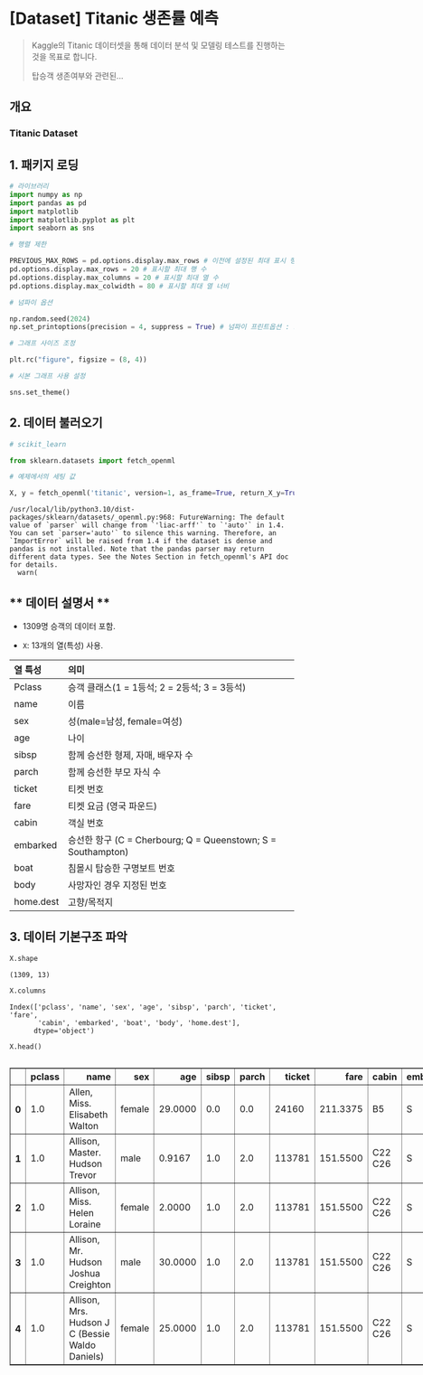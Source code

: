 

# [Dataset] Titanic 생존률 예측

<!-- -->

<!-- -->

<!-- -->

<!-- -->

> Kaggle의 Titanic 데이터셋을 통해 데이터 분석 및 모델링 테스트를 진행하는 것을 목표로 합니다.
>
> 탑승객 생존여부와 관련된...



## 개요  



### **Titanic Dataset**

<!-- -->







## 1. 패키지 로딩


```python
# 라이브러리
import numpy as np
import pandas as pd
import matplotlib
import matplotlib.pyplot as plt
import seaborn as sns

# 행렬 제한

PREVIOUS_MAX_ROWS = pd.options.display.max_rows # 이전에 설정된 최대 표시 행 수 저장
pd.options.display.max_rows = 20 # 표시할 최대 행 수
pd.options.display.max_columns = 20 # 표시할 최대 열 수
pd.options.display.max_colwidth = 80 # 표시할 최대 열 너비

# 넘파이 옵션

np.random.seed(2024)
np.set_printoptions(precision = 4, suppress = True) # 넘파이 프린트옵션 : 소수점 이하 4자리 제한, 지수표현 비활성화

# 그래프 사이즈 조정

plt.rc("figure", figsize = (8, 4))

# 시본 그래프 사용 설정

sns.set_theme()
```

## 2. 데이터 불러오기


```python
# scikit_learn

from sklearn.datasets import fetch_openml

# 예제에서의 세팅 값

X, y = fetch_openml('titanic', version=1, as_frame=True, return_X_y=True)
```

    /usr/local/lib/python3.10/dist-packages/sklearn/datasets/_openml.py:968: FutureWarning: The default value of `parser` will change from `'liac-arff'` to `'auto'` in 1.4. You can set `parser='auto'` to silence this warning. Therefore, an `ImportError` will be raised from 1.4 if the dataset is dense and pandas is not installed. Note that the pandas parser may return different data types. See the Notes Section in fetch_openml's API doc for details.
      warn(


## ** 데이터 설명서 **

- 1309명 승객의 데이터 포함.

- `X`: 13개의 열(특성) 사용.

| 열 특성      | 의미                                       |
| :-------- | :--------------------------------------- |
| Pclass    | 승객 클래스(1 = 1등석; 2 = 2등석; 3 = 3등석)        |
| name      | 이름                                       |
| sex       | 성(male=남성, female=여성)                    |
| age       | 나이                                       |
| sibsp     | 함께 승선한 형제, 자매, 배우자 수                     |
| parch     | 함께 승선한 부모 자식 수                           |
| ticket    | 티켓 번호                                    |
| fare      | 티켓 요금 (영국 파운드)                           |
| cabin     | 객실 번호                                    |
| embarked  | 승선한 항구 (C = Cherbourg; Q = Queenstown; S = Southampton) |
| boat      | 침몰시 탑승한 구명보트 번호                          |
| body      | 사망자인 경우 지정된 번호                           |
| home.dest | 고향/목적지                                   |

## 3. 데이터 기본구조 파악


```python
X.shape
```




    (1309, 13)




```python
X.columns
```




    Index(['pclass', 'name', 'sex', 'age', 'sibsp', 'parch', 'ticket', 'fare',
           'cabin', 'embarked', 'boat', 'body', 'home.dest'],
          dtype='object')




```python
X.head()
```





  <div id="df-e626eade-08ae-4340-8ce7-6d0ec23abb49" class="colab-df-container">
    <div>
<style scoped>
    .dataframe tbody tr th:only-of-type {
        vertical-align: middle;
    }
    
    .dataframe tbody tr th {
        vertical-align: top;
    }
    
    .dataframe thead th {
        text-align: right;
    }
</style>
<table border="1" class="dataframe">
  <thead>
    <tr style="text-align: right;">
      <th></th>
      <th>pclass</th>
      <th>name</th>
      <th>sex</th>
      <th>age</th>
      <th>sibsp</th>
      <th>parch</th>
      <th>ticket</th>
      <th>fare</th>
      <th>cabin</th>
      <th>embarked</th>
      <th>boat</th>
      <th>body</th>
      <th>home.dest</th>
    </tr>
  </thead>
  <tbody>
    <tr>
      <th>0</th>
      <td>1.0</td>
      <td>Allen, Miss. Elisabeth Walton</td>
      <td>female</td>
      <td>29.0000</td>
      <td>0.0</td>
      <td>0.0</td>
      <td>24160</td>
      <td>211.3375</td>
      <td>B5</td>
      <td>S</td>
      <td>2</td>
      <td>None</td>
      <td>St Louis, MO</td>
    </tr>
    <tr>
      <th>1</th>
      <td>1.0</td>
      <td>Allison, Master. Hudson Trevor</td>
      <td>male</td>
      <td>0.9167</td>
      <td>1.0</td>
      <td>2.0</td>
      <td>113781</td>
      <td>151.5500</td>
      <td>C22 C26</td>
      <td>S</td>
      <td>11</td>
      <td>NaN</td>
      <td>Montreal, PQ / Chesterville, ON</td>
    </tr>
    <tr>
      <th>2</th>
      <td>1.0</td>
      <td>Allison, Miss. Helen Loraine</td>
      <td>female</td>
      <td>2.0000</td>
      <td>1.0</td>
      <td>2.0</td>
      <td>113781</td>
      <td>151.5500</td>
      <td>C22 C26</td>
      <td>S</td>
      <td>None</td>
      <td>NaN</td>
      <td>Montreal, PQ / Chesterville, ON</td>
    </tr>
    <tr>
      <th>3</th>
      <td>1.0</td>
      <td>Allison, Mr. Hudson Joshua Creighton</td>
      <td>male</td>
      <td>30.0000</td>
      <td>1.0</td>
      <td>2.0</td>
      <td>113781</td>
      <td>151.5500</td>
      <td>C22 C26</td>
      <td>S</td>
      <td>None</td>
      <td>135.0</td>
      <td>Montreal, PQ / Chesterville, ON</td>
    </tr>
    <tr>
      <th>4</th>
      <td>1.0</td>
      <td>Allison, Mrs. Hudson J C (Bessie Waldo Daniels)</td>
      <td>female</td>
      <td>25.0000</td>
      <td>1.0</td>
      <td>2.0</td>
      <td>113781</td>
      <td>151.5500</td>
      <td>C22 C26</td>
      <td>S</td>
      <td>None</td>
      <td>NaN</td>
      <td>Montreal, PQ / Chesterville, ON</td>
    </tr>
  </tbody>
</table>
</div>
    <div class="colab-df-buttons">

  <div class="colab-df-container">
    <button class="colab-df-convert" onclick="convertToInteractive('df-e626eade-08ae-4340-8ce7-6d0ec23abb49')"
            title="Convert this dataframe to an interactive table."
            style="display:none;">

  <svg xmlns="http://www.w3.org/2000/svg" height="24px" viewBox="0 -960 960 960">
    <path d="M120-120v-720h720v720H120Zm60-500h600v-160H180v160Zm220 220h160v-160H400v160Zm0 220h160v-160H400v160ZM180-400h160v-160H180v160Zm440 0h160v-160H620v160ZM180-180h160v-160H180v160Zm440 0h160v-160H620v160Z"/>
  </svg>
    </button>

  <style>
    .colab-df-container {
      display:flex;
      gap: 12px;
    }
    
    .colab-df-convert {
      background-color: #E8F0FE;
      border: none;
      border-radius: 50%;
      cursor: pointer;
      display: none;
      fill: #1967D2;
      height: 32px;
      padding: 0 0 0 0;
      width: 32px;
    }
    
    .colab-df-convert:hover {
      background-color: #E2EBFA;
      box-shadow: 0px 1px 2px rgba(60, 64, 67, 0.3), 0px 1px 3px 1px rgba(60, 64, 67, 0.15);
      fill: #174EA6;
    }
    
    .colab-df-buttons div {
      margin-bottom: 4px;
    }
    
    [theme=dark] .colab-df-convert {
      background-color: #3B4455;
      fill: #D2E3FC;
    }
    
    [theme=dark] .colab-df-convert:hover {
      background-color: #434B5C;
      box-shadow: 0px 1px 3px 1px rgba(0, 0, 0, 0.15);
      filter: drop-shadow(0px 1px 2px rgba(0, 0, 0, 0.3));
      fill: #FFFFFF;
    }
  </style>

    <script>
      const buttonEl =
        document.querySelector('#df-e626eade-08ae-4340-8ce7-6d0ec23abb49 button.colab-df-convert');
      buttonEl.style.display =
        google.colab.kernel.accessAllowed ? 'block' : 'none';
    
      async function convertToInteractive(key) {
        const element = document.querySelector('#df-e626eade-08ae-4340-8ce7-6d0ec23abb49');
        const dataTable =
          await google.colab.kernel.invokeFunction('convertToInteractive',
                                                    [key], {});
        if (!dataTable) return;
    
        const docLinkHtml = 'Like what you see? Visit the ' +
          '<a target="_blank" href=https://colab.research.google.com/notebooks/data_table.ipynb>data table notebook</a>'
          + ' to learn more about interactive tables.';
        element.innerHTML = '';
        dataTable['output_type'] = 'display_data';
        await google.colab.output.renderOutput(dataTable, element);
        const docLink = document.createElement('div');
        docLink.innerHTML = docLinkHtml;
        element.appendChild(docLink);
      }
    </script>
  </div>


<div id="df-3674c959-c4cf-4e6d-94c3-c7c2ed2b87c1">
  <button class="colab-df-quickchart" onclick="quickchart('df-3674c959-c4cf-4e6d-94c3-c7c2ed2b87c1')"
            title="Suggest charts"
            style="display:none;">

<svg xmlns="http://www.w3.org/2000/svg" height="24px"viewBox="0 0 24 24"
     width="24px">
    <g>
        <path d="M19 3H5c-1.1 0-2 .9-2 2v14c0 1.1.9 2 2 2h14c1.1 0 2-.9 2-2V5c0-1.1-.9-2-2-2zM9 17H7v-7h2v7zm4 0h-2V7h2v10zm4 0h-2v-4h2v4z"/>
    </g>
</svg>
  </button>

<style>
  .colab-df-quickchart {
      --bg-color: #E8F0FE;
      --fill-color: #1967D2;
      --hover-bg-color: #E2EBFA;
      --hover-fill-color: #174EA6;
      --disabled-fill-color: #AAA;
      --disabled-bg-color: #DDD;
  }

  [theme=dark] .colab-df-quickchart {
      --bg-color: #3B4455;
      --fill-color: #D2E3FC;
      --hover-bg-color: #434B5C;
      --hover-fill-color: #FFFFFF;
      --disabled-bg-color: #3B4455;
      --disabled-fill-color: #666;
  }

  .colab-df-quickchart {
    background-color: var(--bg-color);
    border: none;
    border-radius: 50%;
    cursor: pointer;
    display: none;
    fill: var(--fill-color);
    height: 32px;
    padding: 0;
    width: 32px;
  }

  .colab-df-quickchart:hover {
    background-color: var(--hover-bg-color);
    box-shadow: 0 1px 2px rgba(60, 64, 67, 0.3), 0 1px 3px 1px rgba(60, 64, 67, 0.15);
    fill: var(--button-hover-fill-color);
  }

  .colab-df-quickchart-complete:disabled,
  .colab-df-quickchart-complete:disabled:hover {
    background-color: var(--disabled-bg-color);
    fill: var(--disabled-fill-color);
    box-shadow: none;
  }

  .colab-df-spinner {
    border: 2px solid var(--fill-color);
    border-color: transparent;
    border-bottom-color: var(--fill-color);
    animation:
      spin 1s steps(1) infinite;
  }

  @keyframes spin {
    0% {
      border-color: transparent;
      border-bottom-color: var(--fill-color);
      border-left-color: var(--fill-color);
    }
    20% {
      border-color: transparent;
      border-left-color: var(--fill-color);
      border-top-color: var(--fill-color);
    }
    30% {
      border-color: transparent;
      border-left-color: var(--fill-color);
      border-top-color: var(--fill-color);
      border-right-color: var(--fill-color);
    }
    40% {
      border-color: transparent;
      border-right-color: var(--fill-color);
      border-top-color: var(--fill-color);
    }
    60% {
      border-color: transparent;
      border-right-color: var(--fill-color);
    }
    80% {
      border-color: transparent;
      border-right-color: var(--fill-color);
      border-bottom-color: var(--fill-color);
    }
    90% {
      border-color: transparent;
      border-bottom-color: var(--fill-color);
    }
  }
</style>

  <script>
    async function quickchart(key) {
      const quickchartButtonEl =
        document.querySelector('#' + key + ' button');
      quickchartButtonEl.disabled = true;  // To prevent multiple clicks.
      quickchartButtonEl.classList.add('colab-df-spinner');
      try {
        const charts = await google.colab.kernel.invokeFunction(
            'suggestCharts', [key], {});
      } catch (error) {
        console.error('Error during call to suggestCharts:', error);
      }
      quickchartButtonEl.classList.remove('colab-df-spinner');
      quickchartButtonEl.classList.add('colab-df-quickchart-complete');
    }
    (() => {
      let quickchartButtonEl =
        document.querySelector('#df-3674c959-c4cf-4e6d-94c3-c7c2ed2b87c1 button');
      quickchartButtonEl.style.display =
        google.colab.kernel.accessAllowed ? 'block' : 'none';
    })();
  </script>
</div>

    </div>
  </div>





```python
X.describe()
```





  <div id="df-068a62ff-4146-4011-82ae-f1da87613239" class="colab-df-container">
    <div>
<style scoped>
    .dataframe tbody tr th:only-of-type {
        vertical-align: middle;
    }
    
    .dataframe tbody tr th {
        vertical-align: top;
    }
    
    .dataframe thead th {
        text-align: right;
    }
</style>
<table border="1" class="dataframe">
  <thead>
    <tr style="text-align: right;">
      <th></th>
      <th>pclass</th>
      <th>age</th>
      <th>sibsp</th>
      <th>parch</th>
      <th>fare</th>
    </tr>
  </thead>
  <tbody>
    <tr>
      <th>count</th>
      <td>1309.000000</td>
      <td>1046.000000</td>
      <td>1309.000000</td>
      <td>1309.000000</td>
      <td>1308.000000</td>
    </tr>
    <tr>
      <th>mean</th>
      <td>2.294882</td>
      <td>29.881135</td>
      <td>0.498854</td>
      <td>0.385027</td>
      <td>33.295479</td>
    </tr>
    <tr>
      <th>std</th>
      <td>0.837836</td>
      <td>14.413500</td>
      <td>1.041658</td>
      <td>0.865560</td>
      <td>51.758668</td>
    </tr>
    <tr>
      <th>min</th>
      <td>1.000000</td>
      <td>0.166700</td>
      <td>0.000000</td>
      <td>0.000000</td>
      <td>0.000000</td>
    </tr>
    <tr>
      <th>25%</th>
      <td>2.000000</td>
      <td>21.000000</td>
      <td>0.000000</td>
      <td>0.000000</td>
      <td>7.895800</td>
    </tr>
    <tr>
      <th>50%</th>
      <td>3.000000</td>
      <td>28.000000</td>
      <td>0.000000</td>
      <td>0.000000</td>
      <td>14.454200</td>
    </tr>
    <tr>
      <th>75%</th>
      <td>3.000000</td>
      <td>39.000000</td>
      <td>1.000000</td>
      <td>0.000000</td>
      <td>31.275000</td>
    </tr>
    <tr>
      <th>max</th>
      <td>3.000000</td>
      <td>80.000000</td>
      <td>8.000000</td>
      <td>9.000000</td>
      <td>512.329200</td>
    </tr>
  </tbody>
</table>
</div>
    <div class="colab-df-buttons">

  <div class="colab-df-container">
    <button class="colab-df-convert" onclick="convertToInteractive('df-068a62ff-4146-4011-82ae-f1da87613239')"
            title="Convert this dataframe to an interactive table."
            style="display:none;">

  <svg xmlns="http://www.w3.org/2000/svg" height="24px" viewBox="0 -960 960 960">
    <path d="M120-120v-720h720v720H120Zm60-500h600v-160H180v160Zm220 220h160v-160H400v160Zm0 220h160v-160H400v160ZM180-400h160v-160H180v160Zm440 0h160v-160H620v160ZM180-180h160v-160H180v160Zm440 0h160v-160H620v160Z"/>
  </svg>
    </button>

  <style>
    .colab-df-container {
      display:flex;
      gap: 12px;
    }
    
    .colab-df-convert {
      background-color: #E8F0FE;
      border: none;
      border-radius: 50%;
      cursor: pointer;
      display: none;
      fill: #1967D2;
      height: 32px;
      padding: 0 0 0 0;
      width: 32px;
    }
    
    .colab-df-convert:hover {
      background-color: #E2EBFA;
      box-shadow: 0px 1px 2px rgba(60, 64, 67, 0.3), 0px 1px 3px 1px rgba(60, 64, 67, 0.15);
      fill: #174EA6;
    }
    
    .colab-df-buttons div {
      margin-bottom: 4px;
    }
    
    [theme=dark] .colab-df-convert {
      background-color: #3B4455;
      fill: #D2E3FC;
    }
    
    [theme=dark] .colab-df-convert:hover {
      background-color: #434B5C;
      box-shadow: 0px 1px 3px 1px rgba(0, 0, 0, 0.15);
      filter: drop-shadow(0px 1px 2px rgba(0, 0, 0, 0.3));
      fill: #FFFFFF;
    }
  </style>

    <script>
      const buttonEl =
        document.querySelector('#df-068a62ff-4146-4011-82ae-f1da87613239 button.colab-df-convert');
      buttonEl.style.display =
        google.colab.kernel.accessAllowed ? 'block' : 'none';
    
      async function convertToInteractive(key) {
        const element = document.querySelector('#df-068a62ff-4146-4011-82ae-f1da87613239');
        const dataTable =
          await google.colab.kernel.invokeFunction('convertToInteractive',
                                                    [key], {});
        if (!dataTable) return;
    
        const docLinkHtml = 'Like what you see? Visit the ' +
          '<a target="_blank" href=https://colab.research.google.com/notebooks/data_table.ipynb>data table notebook</a>'
          + ' to learn more about interactive tables.';
        element.innerHTML = '';
        dataTable['output_type'] = 'display_data';
        await google.colab.output.renderOutput(dataTable, element);
        const docLink = document.createElement('div');
        docLink.innerHTML = docLinkHtml;
        element.appendChild(docLink);
      }
    </script>
  </div>


<div id="df-eebfff99-73d7-4950-9431-498c3608a04b">
  <button class="colab-df-quickchart" onclick="quickchart('df-eebfff99-73d7-4950-9431-498c3608a04b')"
            title="Suggest charts"
            style="display:none;">

<svg xmlns="http://www.w3.org/2000/svg" height="24px"viewBox="0 0 24 24"
     width="24px">
    <g>
        <path d="M19 3H5c-1.1 0-2 .9-2 2v14c0 1.1.9 2 2 2h14c1.1 0 2-.9 2-2V5c0-1.1-.9-2-2-2zM9 17H7v-7h2v7zm4 0h-2V7h2v10zm4 0h-2v-4h2v4z"/>
    </g>
</svg>
  </button>

<style>
  .colab-df-quickchart {
      --bg-color: #E8F0FE;
      --fill-color: #1967D2;
      --hover-bg-color: #E2EBFA;
      --hover-fill-color: #174EA6;
      --disabled-fill-color: #AAA;
      --disabled-bg-color: #DDD;
  }

  [theme=dark] .colab-df-quickchart {
      --bg-color: #3B4455;
      --fill-color: #D2E3FC;
      --hover-bg-color: #434B5C;
      --hover-fill-color: #FFFFFF;
      --disabled-bg-color: #3B4455;
      --disabled-fill-color: #666;
  }

  .colab-df-quickchart {
    background-color: var(--bg-color);
    border: none;
    border-radius: 50%;
    cursor: pointer;
    display: none;
    fill: var(--fill-color);
    height: 32px;
    padding: 0;
    width: 32px;
  }

  .colab-df-quickchart:hover {
    background-color: var(--hover-bg-color);
    box-shadow: 0 1px 2px rgba(60, 64, 67, 0.3), 0 1px 3px 1px rgba(60, 64, 67, 0.15);
    fill: var(--button-hover-fill-color);
  }

  .colab-df-quickchart-complete:disabled,
  .colab-df-quickchart-complete:disabled:hover {
    background-color: var(--disabled-bg-color);
    fill: var(--disabled-fill-color);
    box-shadow: none;
  }

  .colab-df-spinner {
    border: 2px solid var(--fill-color);
    border-color: transparent;
    border-bottom-color: var(--fill-color);
    animation:
      spin 1s steps(1) infinite;
  }

  @keyframes spin {
    0% {
      border-color: transparent;
      border-bottom-color: var(--fill-color);
      border-left-color: var(--fill-color);
    }
    20% {
      border-color: transparent;
      border-left-color: var(--fill-color);
      border-top-color: var(--fill-color);
    }
    30% {
      border-color: transparent;
      border-left-color: var(--fill-color);
      border-top-color: var(--fill-color);
      border-right-color: var(--fill-color);
    }
    40% {
      border-color: transparent;
      border-right-color: var(--fill-color);
      border-top-color: var(--fill-color);
    }
    60% {
      border-color: transparent;
      border-right-color: var(--fill-color);
    }
    80% {
      border-color: transparent;
      border-right-color: var(--fill-color);
      border-bottom-color: var(--fill-color);
    }
    90% {
      border-color: transparent;
      border-bottom-color: var(--fill-color);
    }
  }
</style>

  <script>
    async function quickchart(key) {
      const quickchartButtonEl =
        document.querySelector('#' + key + ' button');
      quickchartButtonEl.disabled = true;  // To prevent multiple clicks.
      quickchartButtonEl.classList.add('colab-df-spinner');
      try {
        const charts = await google.colab.kernel.invokeFunction(
            'suggestCharts', [key], {});
      } catch (error) {
        console.error('Error during call to suggestCharts:', error);
      }
      quickchartButtonEl.classList.remove('colab-df-spinner');
      quickchartButtonEl.classList.add('colab-df-quickchart-complete');
    }
    (() => {
      let quickchartButtonEl =
        document.querySelector('#df-eebfff99-73d7-4950-9431-498c3608a04b button');
      quickchartButtonEl.style.display =
        google.colab.kernel.accessAllowed ? 'block' : 'none';
    })();
  </script>
</div>

    </div>
  </div>





```python
X.dtypes
```




    pclass        float64
    name           object
    sex          category
    age           float64
    sibsp         float64
    parch         float64
    ticket         object
    fare          float64
    cabin          object
    embarked     category
    boat           object
    body           object
    home.dest      object
    dtype: object




```python
y
```




    0       1
    1       1
    2       0
    3       0
    4       0
           ..
    1304    0
    1305    0
    1306    0
    1307    0
    1308    0
    Name: survived, Length: 1309, dtype: category
    Categories (2, object): ['0', '1']



## 4. 데이터 정제 및 전처리

#### 4.1 y는 생존을 나타내는 코드로 원활한 분석을 위해 category -> int 로 변환


```python
y.info()
```

    <class 'pandas.core.series.Series'>
    RangeIndex: 1309 entries, 0 to 1308
    Series name: survived
    Non-Null Count  Dtype   
    --------------  -----   
    1309 non-null   category
    dtypes: category(1)
    memory usage: 1.5 KB



```python
y = y.astype("i4")
```

#### 4.2 생존률과 관련 없는 데이터 제거


```python
X.drop(['boat', 'body', 'home.dest', 'ticket'], axis = 1, inplace = True)

X
```





  <div id="df-c0a7ae93-73cb-48f1-b046-d4d10b90d5fc" class="colab-df-container">
    <div>
<style scoped>
    .dataframe tbody tr th:only-of-type {
        vertical-align: middle;
    }
    
    .dataframe tbody tr th {
        vertical-align: top;
    }
    
    .dataframe thead th {
        text-align: right;
    }
</style>
<table border="1" class="dataframe">
  <thead>
    <tr style="text-align: right;">
      <th></th>
      <th>pclass</th>
      <th>name</th>
      <th>sex</th>
      <th>age</th>
      <th>sibsp</th>
      <th>parch</th>
      <th>fare</th>
      <th>cabin</th>
      <th>embarked</th>
    </tr>
  </thead>
  <tbody>
    <tr>
      <th>0</th>
      <td>1.0</td>
      <td>Allen, Miss. Elisabeth Walton</td>
      <td>female</td>
      <td>29.0000</td>
      <td>0.0</td>
      <td>0.0</td>
      <td>211.3375</td>
      <td>B5</td>
      <td>S</td>
    </tr>
    <tr>
      <th>1</th>
      <td>1.0</td>
      <td>Allison, Master. Hudson Trevor</td>
      <td>male</td>
      <td>0.9167</td>
      <td>1.0</td>
      <td>2.0</td>
      <td>151.5500</td>
      <td>C22 C26</td>
      <td>S</td>
    </tr>
    <tr>
      <th>2</th>
      <td>1.0</td>
      <td>Allison, Miss. Helen Loraine</td>
      <td>female</td>
      <td>2.0000</td>
      <td>1.0</td>
      <td>2.0</td>
      <td>151.5500</td>
      <td>C22 C26</td>
      <td>S</td>
    </tr>
    <tr>
      <th>3</th>
      <td>1.0</td>
      <td>Allison, Mr. Hudson Joshua Creighton</td>
      <td>male</td>
      <td>30.0000</td>
      <td>1.0</td>
      <td>2.0</td>
      <td>151.5500</td>
      <td>C22 C26</td>
      <td>S</td>
    </tr>
    <tr>
      <th>4</th>
      <td>1.0</td>
      <td>Allison, Mrs. Hudson J C (Bessie Waldo Daniels)</td>
      <td>female</td>
      <td>25.0000</td>
      <td>1.0</td>
      <td>2.0</td>
      <td>151.5500</td>
      <td>C22 C26</td>
      <td>S</td>
    </tr>
    <tr>
      <th>...</th>
      <td>...</td>
      <td>...</td>
      <td>...</td>
      <td>...</td>
      <td>...</td>
      <td>...</td>
      <td>...</td>
      <td>...</td>
      <td>...</td>
    </tr>
    <tr>
      <th>1304</th>
      <td>3.0</td>
      <td>Zabour, Miss. Hileni</td>
      <td>female</td>
      <td>14.5000</td>
      <td>1.0</td>
      <td>0.0</td>
      <td>14.4542</td>
      <td>None</td>
      <td>C</td>
    </tr>
    <tr>
      <th>1305</th>
      <td>3.0</td>
      <td>Zabour, Miss. Thamine</td>
      <td>female</td>
      <td>NaN</td>
      <td>1.0</td>
      <td>0.0</td>
      <td>14.4542</td>
      <td>None</td>
      <td>C</td>
    </tr>
    <tr>
      <th>1306</th>
      <td>3.0</td>
      <td>Zakarian, Mr. Mapriededer</td>
      <td>male</td>
      <td>26.5000</td>
      <td>0.0</td>
      <td>0.0</td>
      <td>7.2250</td>
      <td>None</td>
      <td>C</td>
    </tr>
    <tr>
      <th>1307</th>
      <td>3.0</td>
      <td>Zakarian, Mr. Ortin</td>
      <td>male</td>
      <td>27.0000</td>
      <td>0.0</td>
      <td>0.0</td>
      <td>7.2250</td>
      <td>None</td>
      <td>C</td>
    </tr>
    <tr>
      <th>1308</th>
      <td>3.0</td>
      <td>Zimmerman, Mr. Leo</td>
      <td>male</td>
      <td>29.0000</td>
      <td>0.0</td>
      <td>0.0</td>
      <td>7.8750</td>
      <td>None</td>
      <td>S</td>
    </tr>
  </tbody>
</table>
<p>1309 rows × 9 columns</p>
</div>
    <div class="colab-df-buttons">

  <div class="colab-df-container">
    <button class="colab-df-convert" onclick="convertToInteractive('df-c0a7ae93-73cb-48f1-b046-d4d10b90d5fc')"
            title="Convert this dataframe to an interactive table."
            style="display:none;">

  <svg xmlns="http://www.w3.org/2000/svg" height="24px" viewBox="0 -960 960 960">
    <path d="M120-120v-720h720v720H120Zm60-500h600v-160H180v160Zm220 220h160v-160H400v160Zm0 220h160v-160H400v160ZM180-400h160v-160H180v160Zm440 0h160v-160H620v160ZM180-180h160v-160H180v160Zm440 0h160v-160H620v160Z"/>
  </svg>
    </button>

  <style>
    .colab-df-container {
      display:flex;
      gap: 12px;
    }
    
    .colab-df-convert {
      background-color: #E8F0FE;
      border: none;
      border-radius: 50%;
      cursor: pointer;
      display: none;
      fill: #1967D2;
      height: 32px;
      padding: 0 0 0 0;
      width: 32px;
    }
    
    .colab-df-convert:hover {
      background-color: #E2EBFA;
      box-shadow: 0px 1px 2px rgba(60, 64, 67, 0.3), 0px 1px 3px 1px rgba(60, 64, 67, 0.15);
      fill: #174EA6;
    }
    
    .colab-df-buttons div {
      margin-bottom: 4px;
    }
    
    [theme=dark] .colab-df-convert {
      background-color: #3B4455;
      fill: #D2E3FC;
    }
    
    [theme=dark] .colab-df-convert:hover {
      background-color: #434B5C;
      box-shadow: 0px 1px 3px 1px rgba(0, 0, 0, 0.15);
      filter: drop-shadow(0px 1px 2px rgba(0, 0, 0, 0.3));
      fill: #FFFFFF;
    }
  </style>

    <script>
      const buttonEl =
        document.querySelector('#df-c0a7ae93-73cb-48f1-b046-d4d10b90d5fc button.colab-df-convert');
      buttonEl.style.display =
        google.colab.kernel.accessAllowed ? 'block' : 'none';
    
      async function convertToInteractive(key) {
        const element = document.querySelector('#df-c0a7ae93-73cb-48f1-b046-d4d10b90d5fc');
        const dataTable =
          await google.colab.kernel.invokeFunction('convertToInteractive',
                                                    [key], {});
        if (!dataTable) return;
    
        const docLinkHtml = 'Like what you see? Visit the ' +
          '<a target="_blank" href=https://colab.research.google.com/notebooks/data_table.ipynb>data table notebook</a>'
          + ' to learn more about interactive tables.';
        element.innerHTML = '';
        dataTable['output_type'] = 'display_data';
        await google.colab.output.renderOutput(dataTable, element);
        const docLink = document.createElement('div');
        docLink.innerHTML = docLinkHtml;
        element.appendChild(docLink);
      }
    </script>
  </div>


<div id="df-058ac968-5380-4e78-9cdb-2b72f31e16e3">
  <button class="colab-df-quickchart" onclick="quickchart('df-058ac968-5380-4e78-9cdb-2b72f31e16e3')"
            title="Suggest charts"
            style="display:none;">

<svg xmlns="http://www.w3.org/2000/svg" height="24px"viewBox="0 0 24 24"
     width="24px">
    <g>
        <path d="M19 3H5c-1.1 0-2 .9-2 2v14c0 1.1.9 2 2 2h14c1.1 0 2-.9 2-2V5c0-1.1-.9-2-2-2zM9 17H7v-7h2v7zm4 0h-2V7h2v10zm4 0h-2v-4h2v4z"/>
    </g>
</svg>
  </button>

<style>
  .colab-df-quickchart {
      --bg-color: #E8F0FE;
      --fill-color: #1967D2;
      --hover-bg-color: #E2EBFA;
      --hover-fill-color: #174EA6;
      --disabled-fill-color: #AAA;
      --disabled-bg-color: #DDD;
  }

  [theme=dark] .colab-df-quickchart {
      --bg-color: #3B4455;
      --fill-color: #D2E3FC;
      --hover-bg-color: #434B5C;
      --hover-fill-color: #FFFFFF;
      --disabled-bg-color: #3B4455;
      --disabled-fill-color: #666;
  }

  .colab-df-quickchart {
    background-color: var(--bg-color);
    border: none;
    border-radius: 50%;
    cursor: pointer;
    display: none;
    fill: var(--fill-color);
    height: 32px;
    padding: 0;
    width: 32px;
  }

  .colab-df-quickchart:hover {
    background-color: var(--hover-bg-color);
    box-shadow: 0 1px 2px rgba(60, 64, 67, 0.3), 0 1px 3px 1px rgba(60, 64, 67, 0.15);
    fill: var(--button-hover-fill-color);
  }

  .colab-df-quickchart-complete:disabled,
  .colab-df-quickchart-complete:disabled:hover {
    background-color: var(--disabled-bg-color);
    fill: var(--disabled-fill-color);
    box-shadow: none;
  }

  .colab-df-spinner {
    border: 2px solid var(--fill-color);
    border-color: transparent;
    border-bottom-color: var(--fill-color);
    animation:
      spin 1s steps(1) infinite;
  }

  @keyframes spin {
    0% {
      border-color: transparent;
      border-bottom-color: var(--fill-color);
      border-left-color: var(--fill-color);
    }
    20% {
      border-color: transparent;
      border-left-color: var(--fill-color);
      border-top-color: var(--fill-color);
    }
    30% {
      border-color: transparent;
      border-left-color: var(--fill-color);
      border-top-color: var(--fill-color);
      border-right-color: var(--fill-color);
    }
    40% {
      border-color: transparent;
      border-right-color: var(--fill-color);
      border-top-color: var(--fill-color);
    }
    60% {
      border-color: transparent;
      border-right-color: var(--fill-color);
    }
    80% {
      border-color: transparent;
      border-right-color: var(--fill-color);
      border-bottom-color: var(--fill-color);
    }
    90% {
      border-color: transparent;
      border-bottom-color: var(--fill-color);
    }
  }
</style>

  <script>
    async function quickchart(key) {
      const quickchartButtonEl =
        document.querySelector('#' + key + ' button');
      quickchartButtonEl.disabled = true;  // To prevent multiple clicks.
      quickchartButtonEl.classList.add('colab-df-spinner');
      try {
        const charts = await google.colab.kernel.invokeFunction(
            'suggestCharts', [key], {});
      } catch (error) {
        console.error('Error during call to suggestCharts:', error);
      }
      quickchartButtonEl.classList.remove('colab-df-spinner');
      quickchartButtonEl.classList.add('colab-df-quickchart-complete');
    }
    (() => {
      let quickchartButtonEl =
        document.querySelector('#df-058ac968-5380-4e78-9cdb-2b72f31e16e3 button');
      quickchartButtonEl.style.display =
        google.colab.kernel.accessAllowed ? 'block' : 'none';
    })();
  </script>
</div>

  <div id="id_f4e815b0-c22b-4ad3-9bac-604ffbb20d2a">
    <style>
      .colab-df-generate {
        background-color: #E8F0FE;
        border: none;
        border-radius: 50%;
        cursor: pointer;
        display: none;
        fill: #1967D2;
        height: 32px;
        padding: 0 0 0 0;
        width: 32px;
      }
    
      .colab-df-generate:hover {
        background-color: #E2EBFA;
        box-shadow: 0px 1px 2px rgba(60, 64, 67, 0.3), 0px 1px 3px 1px rgba(60, 64, 67, 0.15);
        fill: #174EA6;
      }
    
      [theme=dark] .colab-df-generate {
        background-color: #3B4455;
        fill: #D2E3FC;
      }
    
      [theme=dark] .colab-df-generate:hover {
        background-color: #434B5C;
        box-shadow: 0px 1px 3px 1px rgba(0, 0, 0, 0.15);
        filter: drop-shadow(0px 1px 2px rgba(0, 0, 0, 0.3));
        fill: #FFFFFF;
      }
    </style>
    <button class="colab-df-generate" onclick="generateWithVariable('X')"
            title="Generate code using this dataframe."
            style="display:none;">

  <svg xmlns="http://www.w3.org/2000/svg" height="24px"viewBox="0 0 24 24"
       width="24px">
    <path d="M7,19H8.4L18.45,9,17,7.55,7,17.6ZM5,21V16.75L18.45,3.32a2,2,0,0,1,2.83,0l1.4,1.43a1.91,1.91,0,0,1,.58,1.4,1.91,1.91,0,0,1-.58,1.4L9.25,21ZM18.45,9,17,7.55Zm-12,3A5.31,5.31,0,0,0,4.9,8.1,5.31,5.31,0,0,0,1,6.5,5.31,5.31,0,0,0,4.9,4.9,5.31,5.31,0,0,0,6.5,1,5.31,5.31,0,0,0,8.1,4.9,5.31,5.31,0,0,0,12,6.5,5.46,5.46,0,0,0,6.5,12Z"/>
  </svg>
    </button>
    <script>
      (() => {
      const buttonEl =
        document.querySelector('#id_f4e815b0-c22b-4ad3-9bac-604ffbb20d2a button.colab-df-generate');
      buttonEl.style.display =
        google.colab.kernel.accessAllowed ? 'block' : 'none';
    
      buttonEl.onclick = () => {
        google.colab.notebook.generateWithVariable('X');
      }
      })();
    </script>
  </div>

    </div>
  </div>




#### 4.3 결측치 제거


```python
X.isnull().sum()
```




    pclass         0
    name           0
    sex            0
    age          263
    sibsp          0
    parch          0
    fare           1
    cabin       1014
    embarked       2
    dtype: int64



- 결측치 개수만 봐서는 제거대상인지 모호하다.
- 하여 전체 데이터 대비 결측치 비율을 환산한다.
- (결측치 합/ 전체 값) * 100


```python
null_value = (X.isnull().sum() / len(X)) * 100
null_value
```




    pclass       0.000000
    name         0.000000
    sex          0.000000
    age         20.091673
    sibsp        0.000000
    parch        0.000000
    fare         0.076394
    cabin       77.463713
    embarked     0.152788
    dtype: float64



- 결측치 비율이 많은 cabin 칼럼 삭제


```python
X.drop(["cabin"], axis = 1, inplace = True)
```


```python
X.columns
```




    Index(['pclass', 'name', 'sex', 'age', 'sibsp', 'parch', 'fare', 'embarked'], dtype='object')



#### 4.4 동반 탑승객과 혼자 탑승객을 분류

- family 칼럼 생성하여 동반 탑승자 수를 표시
  * sibsp	: 함께 승선한 형제, 자매, 배우자 수
    * parch: 함께 승선한 부모 자식 수


```python
X["family"] = pd.concat([X["sibsp"], X["parch"]], axis = 1, ).sum(axis = 1)

X.head()
```





  <div id="df-03cec1d6-6da9-49c3-b3a3-c10456e1efd7" class="colab-df-container">
    <div>
<style scoped>
    .dataframe tbody tr th:only-of-type {
        vertical-align: middle;
    }
    
    .dataframe tbody tr th {
        vertical-align: top;
    }
    
    .dataframe thead th {
        text-align: right;
    }
</style>
<table border="1" class="dataframe">
  <thead>
    <tr style="text-align: right;">
      <th></th>
      <th>pclass</th>
      <th>name</th>
      <th>sex</th>
      <th>age</th>
      <th>sibsp</th>
      <th>parch</th>
      <th>fare</th>
      <th>embarked</th>
      <th>family</th>
    </tr>
  </thead>
  <tbody>
    <tr>
      <th>0</th>
      <td>1.0</td>
      <td>Allen, Miss. Elisabeth Walton</td>
      <td>female</td>
      <td>29.0000</td>
      <td>0.0</td>
      <td>0.0</td>
      <td>211.3375</td>
      <td>S</td>
      <td>0.0</td>
    </tr>
    <tr>
      <th>1</th>
      <td>1.0</td>
      <td>Allison, Master. Hudson Trevor</td>
      <td>male</td>
      <td>0.9167</td>
      <td>1.0</td>
      <td>2.0</td>
      <td>151.5500</td>
      <td>S</td>
      <td>3.0</td>
    </tr>
    <tr>
      <th>2</th>
      <td>1.0</td>
      <td>Allison, Miss. Helen Loraine</td>
      <td>female</td>
      <td>2.0000</td>
      <td>1.0</td>
      <td>2.0</td>
      <td>151.5500</td>
      <td>S</td>
      <td>3.0</td>
    </tr>
    <tr>
      <th>3</th>
      <td>1.0</td>
      <td>Allison, Mr. Hudson Joshua Creighton</td>
      <td>male</td>
      <td>30.0000</td>
      <td>1.0</td>
      <td>2.0</td>
      <td>151.5500</td>
      <td>S</td>
      <td>3.0</td>
    </tr>
    <tr>
      <th>4</th>
      <td>1.0</td>
      <td>Allison, Mrs. Hudson J C (Bessie Waldo Daniels)</td>
      <td>female</td>
      <td>25.0000</td>
      <td>1.0</td>
      <td>2.0</td>
      <td>151.5500</td>
      <td>S</td>
      <td>3.0</td>
    </tr>
  </tbody>
</table>
</div>
    <div class="colab-df-buttons">

  <div class="colab-df-container">
    <button class="colab-df-convert" onclick="convertToInteractive('df-03cec1d6-6da9-49c3-b3a3-c10456e1efd7')"
            title="Convert this dataframe to an interactive table."
            style="display:none;">

  <svg xmlns="http://www.w3.org/2000/svg" height="24px" viewBox="0 -960 960 960">
    <path d="M120-120v-720h720v720H120Zm60-500h600v-160H180v160Zm220 220h160v-160H400v160Zm0 220h160v-160H400v160ZM180-400h160v-160H180v160Zm440 0h160v-160H620v160ZM180-180h160v-160H180v160Zm440 0h160v-160H620v160Z"/>
  </svg>
    </button>

  <style>
    .colab-df-container {
      display:flex;
      gap: 12px;
    }
    
    .colab-df-convert {
      background-color: #E8F0FE;
      border: none;
      border-radius: 50%;
      cursor: pointer;
      display: none;
      fill: #1967D2;
      height: 32px;
      padding: 0 0 0 0;
      width: 32px;
    }
    
    .colab-df-convert:hover {
      background-color: #E2EBFA;
      box-shadow: 0px 1px 2px rgba(60, 64, 67, 0.3), 0px 1px 3px 1px rgba(60, 64, 67, 0.15);
      fill: #174EA6;
    }
    
    .colab-df-buttons div {
      margin-bottom: 4px;
    }
    
    [theme=dark] .colab-df-convert {
      background-color: #3B4455;
      fill: #D2E3FC;
    }
    
    [theme=dark] .colab-df-convert:hover {
      background-color: #434B5C;
      box-shadow: 0px 1px 3px 1px rgba(0, 0, 0, 0.15);
      filter: drop-shadow(0px 1px 2px rgba(0, 0, 0, 0.3));
      fill: #FFFFFF;
    }
  </style>

    <script>
      const buttonEl =
        document.querySelector('#df-03cec1d6-6da9-49c3-b3a3-c10456e1efd7 button.colab-df-convert');
      buttonEl.style.display =
        google.colab.kernel.accessAllowed ? 'block' : 'none';
    
      async function convertToInteractive(key) {
        const element = document.querySelector('#df-03cec1d6-6da9-49c3-b3a3-c10456e1efd7');
        const dataTable =
          await google.colab.kernel.invokeFunction('convertToInteractive',
                                                    [key], {});
        if (!dataTable) return;
    
        const docLinkHtml = 'Like what you see? Visit the ' +
          '<a target="_blank" href=https://colab.research.google.com/notebooks/data_table.ipynb>data table notebook</a>'
          + ' to learn more about interactive tables.';
        element.innerHTML = '';
        dataTable['output_type'] = 'display_data';
        await google.colab.output.renderOutput(dataTable, element);
        const docLink = document.createElement('div');
        docLink.innerHTML = docLinkHtml;
        element.appendChild(docLink);
      }
    </script>
  </div>


<div id="df-127567dd-03eb-4a2e-b359-2fd8675f4802">
  <button class="colab-df-quickchart" onclick="quickchart('df-127567dd-03eb-4a2e-b359-2fd8675f4802')"
            title="Suggest charts"
            style="display:none;">

<svg xmlns="http://www.w3.org/2000/svg" height="24px"viewBox="0 0 24 24"
     width="24px">
    <g>
        <path d="M19 3H5c-1.1 0-2 .9-2 2v14c0 1.1.9 2 2 2h14c1.1 0 2-.9 2-2V5c0-1.1-.9-2-2-2zM9 17H7v-7h2v7zm4 0h-2V7h2v10zm4 0h-2v-4h2v4z"/>
    </g>
</svg>
  </button>

<style>
  .colab-df-quickchart {
      --bg-color: #E8F0FE;
      --fill-color: #1967D2;
      --hover-bg-color: #E2EBFA;
      --hover-fill-color: #174EA6;
      --disabled-fill-color: #AAA;
      --disabled-bg-color: #DDD;
  }

  [theme=dark] .colab-df-quickchart {
      --bg-color: #3B4455;
      --fill-color: #D2E3FC;
      --hover-bg-color: #434B5C;
      --hover-fill-color: #FFFFFF;
      --disabled-bg-color: #3B4455;
      --disabled-fill-color: #666;
  }

  .colab-df-quickchart {
    background-color: var(--bg-color);
    border: none;
    border-radius: 50%;
    cursor: pointer;
    display: none;
    fill: var(--fill-color);
    height: 32px;
    padding: 0;
    width: 32px;
  }

  .colab-df-quickchart:hover {
    background-color: var(--hover-bg-color);
    box-shadow: 0 1px 2px rgba(60, 64, 67, 0.3), 0 1px 3px 1px rgba(60, 64, 67, 0.15);
    fill: var(--button-hover-fill-color);
  }

  .colab-df-quickchart-complete:disabled,
  .colab-df-quickchart-complete:disabled:hover {
    background-color: var(--disabled-bg-color);
    fill: var(--disabled-fill-color);
    box-shadow: none;
  }

  .colab-df-spinner {
    border: 2px solid var(--fill-color);
    border-color: transparent;
    border-bottom-color: var(--fill-color);
    animation:
      spin 1s steps(1) infinite;
  }

  @keyframes spin {
    0% {
      border-color: transparent;
      border-bottom-color: var(--fill-color);
      border-left-color: var(--fill-color);
    }
    20% {
      border-color: transparent;
      border-left-color: var(--fill-color);
      border-top-color: var(--fill-color);
    }
    30% {
      border-color: transparent;
      border-left-color: var(--fill-color);
      border-top-color: var(--fill-color);
      border-right-color: var(--fill-color);
    }
    40% {
      border-color: transparent;
      border-right-color: var(--fill-color);
      border-top-color: var(--fill-color);
    }
    60% {
      border-color: transparent;
      border-right-color: var(--fill-color);
    }
    80% {
      border-color: transparent;
      border-right-color: var(--fill-color);
      border-bottom-color: var(--fill-color);
    }
    90% {
      border-color: transparent;
      border-bottom-color: var(--fill-color);
    }
  }
</style>

  <script>
    async function quickchart(key) {
      const quickchartButtonEl =
        document.querySelector('#' + key + ' button');
      quickchartButtonEl.disabled = true;  // To prevent multiple clicks.
      quickchartButtonEl.classList.add('colab-df-spinner');
      try {
        const charts = await google.colab.kernel.invokeFunction(
            'suggestCharts', [key], {});
      } catch (error) {
        console.error('Error during call to suggestCharts:', error);
      }
      quickchartButtonEl.classList.remove('colab-df-spinner');
      quickchartButtonEl.classList.add('colab-df-quickchart-complete');
    }
    (() => {
      let quickchartButtonEl =
        document.querySelector('#df-127567dd-03eb-4a2e-b359-2fd8675f4802 button');
      quickchartButtonEl.style.display =
        google.colab.kernel.accessAllowed ? 'block' : 'none';
    })();
  </script>
</div>

    </div>
  </div>




- family 칼럼 생성하여 sibsp, parch 데이터 합쳤으니 해당 칼럼 제거


```python
X.drop(["sibsp", "parch"], axis = 1, inplace = True)

X.columns
```




    Index(['pclass', 'name', 'sex', 'age', 'fare', 'embarked', 'family'], dtype='object')



- 혼자 탑승한 고객 alone 칼럼 생성


```python
X["alone"] = "0"

family_zero = X["family"] == 0
X.loc[family_zero, "alone"] = 1

X.head(10)
```





  <div id="df-8c0a8c7f-2c1a-4fd2-927b-e155a949e7ef" class="colab-df-container">
    <div>
<style scoped>
    .dataframe tbody tr th:only-of-type {
        vertical-align: middle;
    }
    
    .dataframe tbody tr th {
        vertical-align: top;
    }
    
    .dataframe thead th {
        text-align: right;
    }
</style>
<table border="1" class="dataframe">
  <thead>
    <tr style="text-align: right;">
      <th></th>
      <th>pclass</th>
      <th>name</th>
      <th>sex</th>
      <th>age</th>
      <th>fare</th>
      <th>embarked</th>
      <th>family</th>
      <th>alone</th>
    </tr>
  </thead>
  <tbody>
    <tr>
      <th>0</th>
      <td>1.0</td>
      <td>Allen, Miss. Elisabeth Walton</td>
      <td>female</td>
      <td>29.0000</td>
      <td>211.3375</td>
      <td>S</td>
      <td>0.0</td>
      <td>1</td>
    </tr>
    <tr>
      <th>1</th>
      <td>1.0</td>
      <td>Allison, Master. Hudson Trevor</td>
      <td>male</td>
      <td>0.9167</td>
      <td>151.5500</td>
      <td>S</td>
      <td>3.0</td>
      <td>0</td>
    </tr>
    <tr>
      <th>2</th>
      <td>1.0</td>
      <td>Allison, Miss. Helen Loraine</td>
      <td>female</td>
      <td>2.0000</td>
      <td>151.5500</td>
      <td>S</td>
      <td>3.0</td>
      <td>0</td>
    </tr>
    <tr>
      <th>3</th>
      <td>1.0</td>
      <td>Allison, Mr. Hudson Joshua Creighton</td>
      <td>male</td>
      <td>30.0000</td>
      <td>151.5500</td>
      <td>S</td>
      <td>3.0</td>
      <td>0</td>
    </tr>
    <tr>
      <th>4</th>
      <td>1.0</td>
      <td>Allison, Mrs. Hudson J C (Bessie Waldo Daniels)</td>
      <td>female</td>
      <td>25.0000</td>
      <td>151.5500</td>
      <td>S</td>
      <td>3.0</td>
      <td>0</td>
    </tr>
    <tr>
      <th>5</th>
      <td>1.0</td>
      <td>Anderson, Mr. Harry</td>
      <td>male</td>
      <td>48.0000</td>
      <td>26.5500</td>
      <td>S</td>
      <td>0.0</td>
      <td>1</td>
    </tr>
    <tr>
      <th>6</th>
      <td>1.0</td>
      <td>Andrews, Miss. Kornelia Theodosia</td>
      <td>female</td>
      <td>63.0000</td>
      <td>77.9583</td>
      <td>S</td>
      <td>1.0</td>
      <td>0</td>
    </tr>
    <tr>
      <th>7</th>
      <td>1.0</td>
      <td>Andrews, Mr. Thomas Jr</td>
      <td>male</td>
      <td>39.0000</td>
      <td>0.0000</td>
      <td>S</td>
      <td>0.0</td>
      <td>1</td>
    </tr>
    <tr>
      <th>8</th>
      <td>1.0</td>
      <td>Appleton, Mrs. Edward Dale (Charlotte Lamson)</td>
      <td>female</td>
      <td>53.0000</td>
      <td>51.4792</td>
      <td>S</td>
      <td>2.0</td>
      <td>0</td>
    </tr>
    <tr>
      <th>9</th>
      <td>1.0</td>
      <td>Artagaveytia, Mr. Ramon</td>
      <td>male</td>
      <td>71.0000</td>
      <td>49.5042</td>
      <td>C</td>
      <td>0.0</td>
      <td>1</td>
    </tr>
  </tbody>
</table>
</div>
    <div class="colab-df-buttons">

  <div class="colab-df-container">
    <button class="colab-df-convert" onclick="convertToInteractive('df-8c0a8c7f-2c1a-4fd2-927b-e155a949e7ef')"
            title="Convert this dataframe to an interactive table."
            style="display:none;">

  <svg xmlns="http://www.w3.org/2000/svg" height="24px" viewBox="0 -960 960 960">
    <path d="M120-120v-720h720v720H120Zm60-500h600v-160H180v160Zm220 220h160v-160H400v160Zm0 220h160v-160H400v160ZM180-400h160v-160H180v160Zm440 0h160v-160H620v160ZM180-180h160v-160H180v160Zm440 0h160v-160H620v160Z"/>
  </svg>
    </button>

  <style>
    .colab-df-container {
      display:flex;
      gap: 12px;
    }
    
    .colab-df-convert {
      background-color: #E8F0FE;
      border: none;
      border-radius: 50%;
      cursor: pointer;
      display: none;
      fill: #1967D2;
      height: 32px;
      padding: 0 0 0 0;
      width: 32px;
    }
    
    .colab-df-convert:hover {
      background-color: #E2EBFA;
      box-shadow: 0px 1px 2px rgba(60, 64, 67, 0.3), 0px 1px 3px 1px rgba(60, 64, 67, 0.15);
      fill: #174EA6;
    }
    
    .colab-df-buttons div {
      margin-bottom: 4px;
    }
    
    [theme=dark] .colab-df-convert {
      background-color: #3B4455;
      fill: #D2E3FC;
    }
    
    [theme=dark] .colab-df-convert:hover {
      background-color: #434B5C;
      box-shadow: 0px 1px 3px 1px rgba(0, 0, 0, 0.15);
      filter: drop-shadow(0px 1px 2px rgba(0, 0, 0, 0.3));
      fill: #FFFFFF;
    }
  </style>

    <script>
      const buttonEl =
        document.querySelector('#df-8c0a8c7f-2c1a-4fd2-927b-e155a949e7ef button.colab-df-convert');
      buttonEl.style.display =
        google.colab.kernel.accessAllowed ? 'block' : 'none';
    
      async function convertToInteractive(key) {
        const element = document.querySelector('#df-8c0a8c7f-2c1a-4fd2-927b-e155a949e7ef');
        const dataTable =
          await google.colab.kernel.invokeFunction('convertToInteractive',
                                                    [key], {});
        if (!dataTable) return;
    
        const docLinkHtml = 'Like what you see? Visit the ' +
          '<a target="_blank" href=https://colab.research.google.com/notebooks/data_table.ipynb>data table notebook</a>'
          + ' to learn more about interactive tables.';
        element.innerHTML = '';
        dataTable['output_type'] = 'display_data';
        await google.colab.output.renderOutput(dataTable, element);
        const docLink = document.createElement('div');
        docLink.innerHTML = docLinkHtml;
        element.appendChild(docLink);
      }
    </script>
  </div>


<div id="df-5dd8239e-a218-43e3-9c60-de8e8fbf76de">
  <button class="colab-df-quickchart" onclick="quickchart('df-5dd8239e-a218-43e3-9c60-de8e8fbf76de')"
            title="Suggest charts"
            style="display:none;">

<svg xmlns="http://www.w3.org/2000/svg" height="24px"viewBox="0 0 24 24"
     width="24px">
    <g>
        <path d="M19 3H5c-1.1 0-2 .9-2 2v14c0 1.1.9 2 2 2h14c1.1 0 2-.9 2-2V5c0-1.1-.9-2-2-2zM9 17H7v-7h2v7zm4 0h-2V7h2v10zm4 0h-2v-4h2v4z"/>
    </g>
</svg>
  </button>

<style>
  .colab-df-quickchart {
      --bg-color: #E8F0FE;
      --fill-color: #1967D2;
      --hover-bg-color: #E2EBFA;
      --hover-fill-color: #174EA6;
      --disabled-fill-color: #AAA;
      --disabled-bg-color: #DDD;
  }

  [theme=dark] .colab-df-quickchart {
      --bg-color: #3B4455;
      --fill-color: #D2E3FC;
      --hover-bg-color: #434B5C;
      --hover-fill-color: #FFFFFF;
      --disabled-bg-color: #3B4455;
      --disabled-fill-color: #666;
  }

  .colab-df-quickchart {
    background-color: var(--bg-color);
    border: none;
    border-radius: 50%;
    cursor: pointer;
    display: none;
    fill: var(--fill-color);
    height: 32px;
    padding: 0;
    width: 32px;
  }

  .colab-df-quickchart:hover {
    background-color: var(--hover-bg-color);
    box-shadow: 0 1px 2px rgba(60, 64, 67, 0.3), 0 1px 3px 1px rgba(60, 64, 67, 0.15);
    fill: var(--button-hover-fill-color);
  }

  .colab-df-quickchart-complete:disabled,
  .colab-df-quickchart-complete:disabled:hover {
    background-color: var(--disabled-bg-color);
    fill: var(--disabled-fill-color);
    box-shadow: none;
  }

  .colab-df-spinner {
    border: 2px solid var(--fill-color);
    border-color: transparent;
    border-bottom-color: var(--fill-color);
    animation:
      spin 1s steps(1) infinite;
  }

  @keyframes spin {
    0% {
      border-color: transparent;
      border-bottom-color: var(--fill-color);
      border-left-color: var(--fill-color);
    }
    20% {
      border-color: transparent;
      border-left-color: var(--fill-color);
      border-top-color: var(--fill-color);
    }
    30% {
      border-color: transparent;
      border-left-color: var(--fill-color);
      border-top-color: var(--fill-color);
      border-right-color: var(--fill-color);
    }
    40% {
      border-color: transparent;
      border-right-color: var(--fill-color);
      border-top-color: var(--fill-color);
    }
    60% {
      border-color: transparent;
      border-right-color: var(--fill-color);
    }
    80% {
      border-color: transparent;
      border-right-color: var(--fill-color);
      border-bottom-color: var(--fill-color);
    }
    90% {
      border-color: transparent;
      border-bottom-color: var(--fill-color);
    }
  }
</style>

  <script>
    async function quickchart(key) {
      const quickchartButtonEl =
        document.querySelector('#' + key + ' button');
      quickchartButtonEl.disabled = true;  // To prevent multiple clicks.
      quickchartButtonEl.classList.add('colab-df-spinner');
      try {
        const charts = await google.colab.kernel.invokeFunction(
            'suggestCharts', [key], {});
      } catch (error) {
        console.error('Error during call to suggestCharts:', error);
      }
      quickchartButtonEl.classList.remove('colab-df-spinner');
      quickchartButtonEl.classList.add('colab-df-quickchart-complete');
    }
    (() => {
      let quickchartButtonEl =
        document.querySelector('#df-5dd8239e-a218-43e3-9c60-de8e8fbf76de button');
      quickchartButtonEl.style.display =
        google.colab.kernel.accessAllowed ? 'block' : 'none';
    })();
  </script>
</div>

    </div>
  </div>




- 승객 이름 간소화 : 성별 구분기호에 따른 구분


```python
# 명칭만 추출하는 title 칼럼 생성

X["title"] = X["name"].str.split(", ", expand = True)[1].str.split(". ", expand = True)[0]

# 기존 name 칼럼 삭제

X.drop(["name"], axis = 1, inplace = True)

X.head(10)
```





  <div id="df-5b066778-6d39-41b1-a4f6-3050f91e1d12" class="colab-df-container">
    <div>
<style scoped>
    .dataframe tbody tr th:only-of-type {
        vertical-align: middle;
    }
    
    .dataframe tbody tr th {
        vertical-align: top;
    }
    
    .dataframe thead th {
        text-align: right;
    }
</style>
<table border="1" class="dataframe">
  <thead>
    <tr style="text-align: right;">
      <th></th>
      <th>pclass</th>
      <th>sex</th>
      <th>age</th>
      <th>fare</th>
      <th>embarked</th>
      <th>family</th>
      <th>alone</th>
      <th>title</th>
    </tr>
  </thead>
  <tbody>
    <tr>
      <th>0</th>
      <td>1.0</td>
      <td>female</td>
      <td>29.0000</td>
      <td>211.3375</td>
      <td>S</td>
      <td>0.0</td>
      <td>1</td>
      <td>Miss</td>
    </tr>
    <tr>
      <th>1</th>
      <td>1.0</td>
      <td>male</td>
      <td>0.9167</td>
      <td>151.5500</td>
      <td>S</td>
      <td>3.0</td>
      <td>0</td>
      <td>Master</td>
    </tr>
    <tr>
      <th>2</th>
      <td>1.0</td>
      <td>female</td>
      <td>2.0000</td>
      <td>151.5500</td>
      <td>S</td>
      <td>3.0</td>
      <td>0</td>
      <td>Miss</td>
    </tr>
    <tr>
      <th>3</th>
      <td>1.0</td>
      <td>male</td>
      <td>30.0000</td>
      <td>151.5500</td>
      <td>S</td>
      <td>3.0</td>
      <td>0</td>
      <td>Mr</td>
    </tr>
    <tr>
      <th>4</th>
      <td>1.0</td>
      <td>female</td>
      <td>25.0000</td>
      <td>151.5500</td>
      <td>S</td>
      <td>3.0</td>
      <td>0</td>
      <td>Mrs</td>
    </tr>
    <tr>
      <th>5</th>
      <td>1.0</td>
      <td>male</td>
      <td>48.0000</td>
      <td>26.5500</td>
      <td>S</td>
      <td>0.0</td>
      <td>1</td>
      <td>Mr</td>
    </tr>
    <tr>
      <th>6</th>
      <td>1.0</td>
      <td>female</td>
      <td>63.0000</td>
      <td>77.9583</td>
      <td>S</td>
      <td>1.0</td>
      <td>0</td>
      <td>Miss</td>
    </tr>
    <tr>
      <th>7</th>
      <td>1.0</td>
      <td>male</td>
      <td>39.0000</td>
      <td>0.0000</td>
      <td>S</td>
      <td>0.0</td>
      <td>1</td>
      <td>Mr</td>
    </tr>
    <tr>
      <th>8</th>
      <td>1.0</td>
      <td>female</td>
      <td>53.0000</td>
      <td>51.4792</td>
      <td>S</td>
      <td>2.0</td>
      <td>0</td>
      <td>Mrs</td>
    </tr>
    <tr>
      <th>9</th>
      <td>1.0</td>
      <td>male</td>
      <td>71.0000</td>
      <td>49.5042</td>
      <td>C</td>
      <td>0.0</td>
      <td>1</td>
      <td>Mr</td>
    </tr>
  </tbody>
</table>
</div>
    <div class="colab-df-buttons">

  <div class="colab-df-container">
    <button class="colab-df-convert" onclick="convertToInteractive('df-5b066778-6d39-41b1-a4f6-3050f91e1d12')"
            title="Convert this dataframe to an interactive table."
            style="display:none;">

  <svg xmlns="http://www.w3.org/2000/svg" height="24px" viewBox="0 -960 960 960">
    <path d="M120-120v-720h720v720H120Zm60-500h600v-160H180v160Zm220 220h160v-160H400v160Zm0 220h160v-160H400v160ZM180-400h160v-160H180v160Zm440 0h160v-160H620v160ZM180-180h160v-160H180v160Zm440 0h160v-160H620v160Z"/>
  </svg>
    </button>

  <style>
    .colab-df-container {
      display:flex;
      gap: 12px;
    }
    
    .colab-df-convert {
      background-color: #E8F0FE;
      border: none;
      border-radius: 50%;
      cursor: pointer;
      display: none;
      fill: #1967D2;
      height: 32px;
      padding: 0 0 0 0;
      width: 32px;
    }
    
    .colab-df-convert:hover {
      background-color: #E2EBFA;
      box-shadow: 0px 1px 2px rgba(60, 64, 67, 0.3), 0px 1px 3px 1px rgba(60, 64, 67, 0.15);
      fill: #174EA6;
    }
    
    .colab-df-buttons div {
      margin-bottom: 4px;
    }
    
    [theme=dark] .colab-df-convert {
      background-color: #3B4455;
      fill: #D2E3FC;
    }
    
    [theme=dark] .colab-df-convert:hover {
      background-color: #434B5C;
      box-shadow: 0px 1px 3px 1px rgba(0, 0, 0, 0.15);
      filter: drop-shadow(0px 1px 2px rgba(0, 0, 0, 0.3));
      fill: #FFFFFF;
    }
  </style>

    <script>
      const buttonEl =
        document.querySelector('#df-5b066778-6d39-41b1-a4f6-3050f91e1d12 button.colab-df-convert');
      buttonEl.style.display =
        google.colab.kernel.accessAllowed ? 'block' : 'none';
    
      async function convertToInteractive(key) {
        const element = document.querySelector('#df-5b066778-6d39-41b1-a4f6-3050f91e1d12');
        const dataTable =
          await google.colab.kernel.invokeFunction('convertToInteractive',
                                                    [key], {});
        if (!dataTable) return;
    
        const docLinkHtml = 'Like what you see? Visit the ' +
          '<a target="_blank" href=https://colab.research.google.com/notebooks/data_table.ipynb>data table notebook</a>'
          + ' to learn more about interactive tables.';
        element.innerHTML = '';
        dataTable['output_type'] = 'display_data';
        await google.colab.output.renderOutput(dataTable, element);
        const docLink = document.createElement('div');
        docLink.innerHTML = docLinkHtml;
        element.appendChild(docLink);
      }
    </script>
  </div>


<div id="df-223caa7c-fa1a-44f7-9ecb-e9bbe51bab3b">
  <button class="colab-df-quickchart" onclick="quickchart('df-223caa7c-fa1a-44f7-9ecb-e9bbe51bab3b')"
            title="Suggest charts"
            style="display:none;">

<svg xmlns="http://www.w3.org/2000/svg" height="24px"viewBox="0 0 24 24"
     width="24px">
    <g>
        <path d="M19 3H5c-1.1 0-2 .9-2 2v14c0 1.1.9 2 2 2h14c1.1 0 2-.9 2-2V5c0-1.1-.9-2-2-2zM9 17H7v-7h2v7zm4 0h-2V7h2v10zm4 0h-2v-4h2v4z"/>
    </g>
</svg>
  </button>

<style>
  .colab-df-quickchart {
      --bg-color: #E8F0FE;
      --fill-color: #1967D2;
      --hover-bg-color: #E2EBFA;
      --hover-fill-color: #174EA6;
      --disabled-fill-color: #AAA;
      --disabled-bg-color: #DDD;
  }

  [theme=dark] .colab-df-quickchart {
      --bg-color: #3B4455;
      --fill-color: #D2E3FC;
      --hover-bg-color: #434B5C;
      --hover-fill-color: #FFFFFF;
      --disabled-bg-color: #3B4455;
      --disabled-fill-color: #666;
  }

  .colab-df-quickchart {
    background-color: var(--bg-color);
    border: none;
    border-radius: 50%;
    cursor: pointer;
    display: none;
    fill: var(--fill-color);
    height: 32px;
    padding: 0;
    width: 32px;
  }

  .colab-df-quickchart:hover {
    background-color: var(--hover-bg-color);
    box-shadow: 0 1px 2px rgba(60, 64, 67, 0.3), 0 1px 3px 1px rgba(60, 64, 67, 0.15);
    fill: var(--button-hover-fill-color);
  }

  .colab-df-quickchart-complete:disabled,
  .colab-df-quickchart-complete:disabled:hover {
    background-color: var(--disabled-bg-color);
    fill: var(--disabled-fill-color);
    box-shadow: none;
  }

  .colab-df-spinner {
    border: 2px solid var(--fill-color);
    border-color: transparent;
    border-bottom-color: var(--fill-color);
    animation:
      spin 1s steps(1) infinite;
  }

  @keyframes spin {
    0% {
      border-color: transparent;
      border-bottom-color: var(--fill-color);
      border-left-color: var(--fill-color);
    }
    20% {
      border-color: transparent;
      border-left-color: var(--fill-color);
      border-top-color: var(--fill-color);
    }
    30% {
      border-color: transparent;
      border-left-color: var(--fill-color);
      border-top-color: var(--fill-color);
      border-right-color: var(--fill-color);
    }
    40% {
      border-color: transparent;
      border-right-color: var(--fill-color);
      border-top-color: var(--fill-color);
    }
    60% {
      border-color: transparent;
      border-right-color: var(--fill-color);
    }
    80% {
      border-color: transparent;
      border-right-color: var(--fill-color);
      border-bottom-color: var(--fill-color);
    }
    90% {
      border-color: transparent;
      border-bottom-color: var(--fill-color);
    }
  }
</style>

  <script>
    async function quickchart(key) {
      const quickchartButtonEl =
        document.querySelector('#' + key + ' button');
      quickchartButtonEl.disabled = true;  // To prevent multiple clicks.
      quickchartButtonEl.classList.add('colab-df-spinner');
      try {
        const charts = await google.colab.kernel.invokeFunction(
            'suggestCharts', [key], {});
      } catch (error) {
        console.error('Error during call to suggestCharts:', error);
      }
      quickchartButtonEl.classList.remove('colab-df-spinner');
      quickchartButtonEl.classList.add('colab-df-quickchart-complete');
    }
    (() => {
      let quickchartButtonEl =
        document.querySelector('#df-223caa7c-fa1a-44f7-9ecb-e9bbe51bab3b button');
      quickchartButtonEl.style.display =
        google.colab.kernel.accessAllowed ? 'block' : 'none';
    })();
  </script>
</div>

    </div>
  </div>





```python
# 남성, 여성 고유명칭 파악

pd.crosstab(X["title"], X["sex"])
```





  <div id="df-e49a6223-b9f2-4704-85de-177066051d7c" class="colab-df-container">
    <div>
<style scoped>
    .dataframe tbody tr th:only-of-type {
        vertical-align: middle;
    }
    
    .dataframe tbody tr th {
        vertical-align: top;
    }
    
    .dataframe thead th {
        text-align: right;
    }
</style>
<table border="1" class="dataframe">
  <thead>
    <tr style="text-align: right;">
      <th>sex</th>
      <th>female</th>
      <th>male</th>
    </tr>
    <tr>
      <th>title</th>
      <th></th>
      <th></th>
    </tr>
  </thead>
  <tbody>
    <tr>
      <th>Capt</th>
      <td>0</td>
      <td>1</td>
    </tr>
    <tr>
      <th>Col</th>
      <td>0</td>
      <td>4</td>
    </tr>
    <tr>
      <th>Don</th>
      <td>0</td>
      <td>1</td>
    </tr>
    <tr>
      <th>Dona</th>
      <td>1</td>
      <td>0</td>
    </tr>
    <tr>
      <th>Dr</th>
      <td>1</td>
      <td>7</td>
    </tr>
    <tr>
      <th>Jonkheer</th>
      <td>0</td>
      <td>1</td>
    </tr>
    <tr>
      <th>Lady</th>
      <td>1</td>
      <td>0</td>
    </tr>
    <tr>
      <th>Major</th>
      <td>0</td>
      <td>2</td>
    </tr>
    <tr>
      <th>Master</th>
      <td>0</td>
      <td>61</td>
    </tr>
    <tr>
      <th>Miss</th>
      <td>260</td>
      <td>0</td>
    </tr>
    <tr>
      <th>Mlle</th>
      <td>2</td>
      <td>0</td>
    </tr>
    <tr>
      <th>Mme</th>
      <td>1</td>
      <td>0</td>
    </tr>
    <tr>
      <th>Mr</th>
      <td>0</td>
      <td>757</td>
    </tr>
    <tr>
      <th>Mrs</th>
      <td>197</td>
      <td>0</td>
    </tr>
    <tr>
      <th>Ms</th>
      <td>2</td>
      <td>0</td>
    </tr>
    <tr>
      <th>Rev</th>
      <td>0</td>
      <td>8</td>
    </tr>
    <tr>
      <th>Sir</th>
      <td>0</td>
      <td>1</td>
    </tr>
    <tr>
      <th>th</th>
      <td>1</td>
      <td>0</td>
    </tr>
  </tbody>
</table>
</div>
    <div class="colab-df-buttons">

  <div class="colab-df-container">
    <button class="colab-df-convert" onclick="convertToInteractive('df-e49a6223-b9f2-4704-85de-177066051d7c')"
            title="Convert this dataframe to an interactive table."
            style="display:none;">

  <svg xmlns="http://www.w3.org/2000/svg" height="24px" viewBox="0 -960 960 960">
    <path d="M120-120v-720h720v720H120Zm60-500h600v-160H180v160Zm220 220h160v-160H400v160Zm0 220h160v-160H400v160ZM180-400h160v-160H180v160Zm440 0h160v-160H620v160ZM180-180h160v-160H180v160Zm440 0h160v-160H620v160Z"/>
  </svg>
    </button>

  <style>
    .colab-df-container {
      display:flex;
      gap: 12px;
    }
    
    .colab-df-convert {
      background-color: #E8F0FE;
      border: none;
      border-radius: 50%;
      cursor: pointer;
      display: none;
      fill: #1967D2;
      height: 32px;
      padding: 0 0 0 0;
      width: 32px;
    }
    
    .colab-df-convert:hover {
      background-color: #E2EBFA;
      box-shadow: 0px 1px 2px rgba(60, 64, 67, 0.3), 0px 1px 3px 1px rgba(60, 64, 67, 0.15);
      fill: #174EA6;
    }
    
    .colab-df-buttons div {
      margin-bottom: 4px;
    }
    
    [theme=dark] .colab-df-convert {
      background-color: #3B4455;
      fill: #D2E3FC;
    }
    
    [theme=dark] .colab-df-convert:hover {
      background-color: #434B5C;
      box-shadow: 0px 1px 3px 1px rgba(0, 0, 0, 0.15);
      filter: drop-shadow(0px 1px 2px rgba(0, 0, 0, 0.3));
      fill: #FFFFFF;
    }
  </style>

    <script>
      const buttonEl =
        document.querySelector('#df-e49a6223-b9f2-4704-85de-177066051d7c button.colab-df-convert');
      buttonEl.style.display =
        google.colab.kernel.accessAllowed ? 'block' : 'none';
    
      async function convertToInteractive(key) {
        const element = document.querySelector('#df-e49a6223-b9f2-4704-85de-177066051d7c');
        const dataTable =
          await google.colab.kernel.invokeFunction('convertToInteractive',
                                                    [key], {});
        if (!dataTable) return;
    
        const docLinkHtml = 'Like what you see? Visit the ' +
          '<a target="_blank" href=https://colab.research.google.com/notebooks/data_table.ipynb>data table notebook</a>'
          + ' to learn more about interactive tables.';
        element.innerHTML = '';
        dataTable['output_type'] = 'display_data';
        await google.colab.output.renderOutput(dataTable, element);
        const docLink = document.createElement('div');
        docLink.innerHTML = docLinkHtml;
        element.appendChild(docLink);
      }
    </script>
  </div>


<div id="df-19e98cc3-8b54-4000-bf35-8fef59b32878">
  <button class="colab-df-quickchart" onclick="quickchart('df-19e98cc3-8b54-4000-bf35-8fef59b32878')"
            title="Suggest charts"
            style="display:none;">

<svg xmlns="http://www.w3.org/2000/svg" height="24px"viewBox="0 0 24 24"
     width="24px">
    <g>
        <path d="M19 3H5c-1.1 0-2 .9-2 2v14c0 1.1.9 2 2 2h14c1.1 0 2-.9 2-2V5c0-1.1-.9-2-2-2zM9 17H7v-7h2v7zm4 0h-2V7h2v10zm4 0h-2v-4h2v4z"/>
    </g>
</svg>
  </button>

<style>
  .colab-df-quickchart {
      --bg-color: #E8F0FE;
      --fill-color: #1967D2;
      --hover-bg-color: #E2EBFA;
      --hover-fill-color: #174EA6;
      --disabled-fill-color: #AAA;
      --disabled-bg-color: #DDD;
  }

  [theme=dark] .colab-df-quickchart {
      --bg-color: #3B4455;
      --fill-color: #D2E3FC;
      --hover-bg-color: #434B5C;
      --hover-fill-color: #FFFFFF;
      --disabled-bg-color: #3B4455;
      --disabled-fill-color: #666;
  }

  .colab-df-quickchart {
    background-color: var(--bg-color);
    border: none;
    border-radius: 50%;
    cursor: pointer;
    display: none;
    fill: var(--fill-color);
    height: 32px;
    padding: 0;
    width: 32px;
  }

  .colab-df-quickchart:hover {
    background-color: var(--hover-bg-color);
    box-shadow: 0 1px 2px rgba(60, 64, 67, 0.3), 0 1px 3px 1px rgba(60, 64, 67, 0.15);
    fill: var(--button-hover-fill-color);
  }

  .colab-df-quickchart-complete:disabled,
  .colab-df-quickchart-complete:disabled:hover {
    background-color: var(--disabled-bg-color);
    fill: var(--disabled-fill-color);
    box-shadow: none;
  }

  .colab-df-spinner {
    border: 2px solid var(--fill-color);
    border-color: transparent;
    border-bottom-color: var(--fill-color);
    animation:
      spin 1s steps(1) infinite;
  }

  @keyframes spin {
    0% {
      border-color: transparent;
      border-bottom-color: var(--fill-color);
      border-left-color: var(--fill-color);
    }
    20% {
      border-color: transparent;
      border-left-color: var(--fill-color);
      border-top-color: var(--fill-color);
    }
    30% {
      border-color: transparent;
      border-left-color: var(--fill-color);
      border-top-color: var(--fill-color);
      border-right-color: var(--fill-color);
    }
    40% {
      border-color: transparent;
      border-right-color: var(--fill-color);
      border-top-color: var(--fill-color);
    }
    60% {
      border-color: transparent;
      border-right-color: var(--fill-color);
    }
    80% {
      border-color: transparent;
      border-right-color: var(--fill-color);
      border-bottom-color: var(--fill-color);
    }
    90% {
      border-color: transparent;
      border-bottom-color: var(--fill-color);
    }
  }
</style>

  <script>
    async function quickchart(key) {
      const quickchartButtonEl =
        document.querySelector('#' + key + ' button');
      quickchartButtonEl.disabled = true;  // To prevent multiple clicks.
      quickchartButtonEl.classList.add('colab-df-spinner');
      try {
        const charts = await google.colab.kernel.invokeFunction(
            'suggestCharts', [key], {});
      } catch (error) {
        console.error('Error during call to suggestCharts:', error);
      }
      quickchartButtonEl.classList.remove('colab-df-spinner');
      quickchartButtonEl.classList.add('colab-df-quickchart-complete');
    }
    (() => {
      let quickchartButtonEl =
        document.querySelector('#df-19e98cc3-8b54-4000-bf35-8fef59b32878 button');
      quickchartButtonEl.style.display =
        google.colab.kernel.accessAllowed ? 'block' : 'none';
    })();
  </script>
</div>

    </div>
  </div>




남성 : Master, Mr / 여성 : Miss, Mrs / etc 로 나뉜다.


남성, 여성, etc 세 분류로 요약한다.


```python
# 남성 요약

Man_title = (X.title == "Master") | (X.title == "Mr")
X.loc[Man_title, "title"] = "Man"

# 여성 요약

Woman_title = (X.title == "Miss") | (X.title == "Mrs")
X.loc[Woman_title, "title"] = "Woman"


# etc 요약

etc_title = (X["title"].value_counts() < 10 )

X["title"] = X.title.apply(lambda x: "etc" if etc_title[x] else x)

# 결과 확인

X["title"].value_counts()
```




    Man      818
    Woman    457
    etc       34
    Name: title, dtype: int64



## 5. 데이터 분석

#### 5.1 x, y 데이터 결합


```python
Xy = pd.concat([X, y], axis=1)

Xy
```





  <div id="df-6d52f297-6479-44ca-8da7-1fba3e66ed38" class="colab-df-container">
    <div>
<style scoped>
    .dataframe tbody tr th:only-of-type {
        vertical-align: middle;
    }
    
    .dataframe tbody tr th {
        vertical-align: top;
    }
    
    .dataframe thead th {
        text-align: right;
    }
</style>
<table border="1" class="dataframe">
  <thead>
    <tr style="text-align: right;">
      <th></th>
      <th>pclass</th>
      <th>sex</th>
      <th>age</th>
      <th>fare</th>
      <th>embarked</th>
      <th>family</th>
      <th>alone</th>
      <th>title</th>
      <th>survived</th>
    </tr>
  </thead>
  <tbody>
    <tr>
      <th>0</th>
      <td>1.0</td>
      <td>female</td>
      <td>29.0000</td>
      <td>211.3375</td>
      <td>S</td>
      <td>0.0</td>
      <td>1</td>
      <td>Woman</td>
      <td>1</td>
    </tr>
    <tr>
      <th>1</th>
      <td>1.0</td>
      <td>male</td>
      <td>0.9167</td>
      <td>151.5500</td>
      <td>S</td>
      <td>3.0</td>
      <td>0</td>
      <td>Man</td>
      <td>1</td>
    </tr>
    <tr>
      <th>2</th>
      <td>1.0</td>
      <td>female</td>
      <td>2.0000</td>
      <td>151.5500</td>
      <td>S</td>
      <td>3.0</td>
      <td>0</td>
      <td>Woman</td>
      <td>0</td>
    </tr>
    <tr>
      <th>3</th>
      <td>1.0</td>
      <td>male</td>
      <td>30.0000</td>
      <td>151.5500</td>
      <td>S</td>
      <td>3.0</td>
      <td>0</td>
      <td>Man</td>
      <td>0</td>
    </tr>
    <tr>
      <th>4</th>
      <td>1.0</td>
      <td>female</td>
      <td>25.0000</td>
      <td>151.5500</td>
      <td>S</td>
      <td>3.0</td>
      <td>0</td>
      <td>Woman</td>
      <td>0</td>
    </tr>
    <tr>
      <th>...</th>
      <td>...</td>
      <td>...</td>
      <td>...</td>
      <td>...</td>
      <td>...</td>
      <td>...</td>
      <td>...</td>
      <td>...</td>
      <td>...</td>
    </tr>
    <tr>
      <th>1304</th>
      <td>3.0</td>
      <td>female</td>
      <td>14.5000</td>
      <td>14.4542</td>
      <td>C</td>
      <td>1.0</td>
      <td>0</td>
      <td>Woman</td>
      <td>0</td>
    </tr>
    <tr>
      <th>1305</th>
      <td>3.0</td>
      <td>female</td>
      <td>NaN</td>
      <td>14.4542</td>
      <td>C</td>
      <td>1.0</td>
      <td>0</td>
      <td>Woman</td>
      <td>0</td>
    </tr>
    <tr>
      <th>1306</th>
      <td>3.0</td>
      <td>male</td>
      <td>26.5000</td>
      <td>7.2250</td>
      <td>C</td>
      <td>0.0</td>
      <td>1</td>
      <td>Man</td>
      <td>0</td>
    </tr>
    <tr>
      <th>1307</th>
      <td>3.0</td>
      <td>male</td>
      <td>27.0000</td>
      <td>7.2250</td>
      <td>C</td>
      <td>0.0</td>
      <td>1</td>
      <td>Man</td>
      <td>0</td>
    </tr>
    <tr>
      <th>1308</th>
      <td>3.0</td>
      <td>male</td>
      <td>29.0000</td>
      <td>7.8750</td>
      <td>S</td>
      <td>0.0</td>
      <td>1</td>
      <td>Man</td>
      <td>0</td>
    </tr>
  </tbody>
</table>
<p>1309 rows × 9 columns</p>
</div>
    <div class="colab-df-buttons">

  <div class="colab-df-container">
    <button class="colab-df-convert" onclick="convertToInteractive('df-6d52f297-6479-44ca-8da7-1fba3e66ed38')"
            title="Convert this dataframe to an interactive table."
            style="display:none;">

  <svg xmlns="http://www.w3.org/2000/svg" height="24px" viewBox="0 -960 960 960">
    <path d="M120-120v-720h720v720H120Zm60-500h600v-160H180v160Zm220 220h160v-160H400v160Zm0 220h160v-160H400v160ZM180-400h160v-160H180v160Zm440 0h160v-160H620v160ZM180-180h160v-160H180v160Zm440 0h160v-160H620v160Z"/>
  </svg>
    </button>

  <style>
    .colab-df-container {
      display:flex;
      gap: 12px;
    }
    
    .colab-df-convert {
      background-color: #E8F0FE;
      border: none;
      border-radius: 50%;
      cursor: pointer;
      display: none;
      fill: #1967D2;
      height: 32px;
      padding: 0 0 0 0;
      width: 32px;
    }
    
    .colab-df-convert:hover {
      background-color: #E2EBFA;
      box-shadow: 0px 1px 2px rgba(60, 64, 67, 0.3), 0px 1px 3px 1px rgba(60, 64, 67, 0.15);
      fill: #174EA6;
    }
    
    .colab-df-buttons div {
      margin-bottom: 4px;
    }
    
    [theme=dark] .colab-df-convert {
      background-color: #3B4455;
      fill: #D2E3FC;
    }
    
    [theme=dark] .colab-df-convert:hover {
      background-color: #434B5C;
      box-shadow: 0px 1px 3px 1px rgba(0, 0, 0, 0.15);
      filter: drop-shadow(0px 1px 2px rgba(0, 0, 0, 0.3));
      fill: #FFFFFF;
    }
  </style>

    <script>
      const buttonEl =
        document.querySelector('#df-6d52f297-6479-44ca-8da7-1fba3e66ed38 button.colab-df-convert');
      buttonEl.style.display =
        google.colab.kernel.accessAllowed ? 'block' : 'none';
    
      async function convertToInteractive(key) {
        const element = document.querySelector('#df-6d52f297-6479-44ca-8da7-1fba3e66ed38');
        const dataTable =
          await google.colab.kernel.invokeFunction('convertToInteractive',
                                                    [key], {});
        if (!dataTable) return;
    
        const docLinkHtml = 'Like what you see? Visit the ' +
          '<a target="_blank" href=https://colab.research.google.com/notebooks/data_table.ipynb>data table notebook</a>'
          + ' to learn more about interactive tables.';
        element.innerHTML = '';
        dataTable['output_type'] = 'display_data';
        await google.colab.output.renderOutput(dataTable, element);
        const docLink = document.createElement('div');
        docLink.innerHTML = docLinkHtml;
        element.appendChild(docLink);
      }
    </script>
  </div>


<div id="df-40bd9959-53b6-460d-86ed-76eeff68a219">
  <button class="colab-df-quickchart" onclick="quickchart('df-40bd9959-53b6-460d-86ed-76eeff68a219')"
            title="Suggest charts"
            style="display:none;">

<svg xmlns="http://www.w3.org/2000/svg" height="24px"viewBox="0 0 24 24"
     width="24px">
    <g>
        <path d="M19 3H5c-1.1 0-2 .9-2 2v14c0 1.1.9 2 2 2h14c1.1 0 2-.9 2-2V5c0-1.1-.9-2-2-2zM9 17H7v-7h2v7zm4 0h-2V7h2v10zm4 0h-2v-4h2v4z"/>
    </g>
</svg>
  </button>

<style>
  .colab-df-quickchart {
      --bg-color: #E8F0FE;
      --fill-color: #1967D2;
      --hover-bg-color: #E2EBFA;
      --hover-fill-color: #174EA6;
      --disabled-fill-color: #AAA;
      --disabled-bg-color: #DDD;
  }

  [theme=dark] .colab-df-quickchart {
      --bg-color: #3B4455;
      --fill-color: #D2E3FC;
      --hover-bg-color: #434B5C;
      --hover-fill-color: #FFFFFF;
      --disabled-bg-color: #3B4455;
      --disabled-fill-color: #666;
  }

  .colab-df-quickchart {
    background-color: var(--bg-color);
    border: none;
    border-radius: 50%;
    cursor: pointer;
    display: none;
    fill: var(--fill-color);
    height: 32px;
    padding: 0;
    width: 32px;
  }

  .colab-df-quickchart:hover {
    background-color: var(--hover-bg-color);
    box-shadow: 0 1px 2px rgba(60, 64, 67, 0.3), 0 1px 3px 1px rgba(60, 64, 67, 0.15);
    fill: var(--button-hover-fill-color);
  }

  .colab-df-quickchart-complete:disabled,
  .colab-df-quickchart-complete:disabled:hover {
    background-color: var(--disabled-bg-color);
    fill: var(--disabled-fill-color);
    box-shadow: none;
  }

  .colab-df-spinner {
    border: 2px solid var(--fill-color);
    border-color: transparent;
    border-bottom-color: var(--fill-color);
    animation:
      spin 1s steps(1) infinite;
  }

  @keyframes spin {
    0% {
      border-color: transparent;
      border-bottom-color: var(--fill-color);
      border-left-color: var(--fill-color);
    }
    20% {
      border-color: transparent;
      border-left-color: var(--fill-color);
      border-top-color: var(--fill-color);
    }
    30% {
      border-color: transparent;
      border-left-color: var(--fill-color);
      border-top-color: var(--fill-color);
      border-right-color: var(--fill-color);
    }
    40% {
      border-color: transparent;
      border-right-color: var(--fill-color);
      border-top-color: var(--fill-color);
    }
    60% {
      border-color: transparent;
      border-right-color: var(--fill-color);
    }
    80% {
      border-color: transparent;
      border-right-color: var(--fill-color);
      border-bottom-color: var(--fill-color);
    }
    90% {
      border-color: transparent;
      border-bottom-color: var(--fill-color);
    }
  }
</style>

  <script>
    async function quickchart(key) {
      const quickchartButtonEl =
        document.querySelector('#' + key + ' button');
      quickchartButtonEl.disabled = true;  // To prevent multiple clicks.
      quickchartButtonEl.classList.add('colab-df-spinner');
      try {
        const charts = await google.colab.kernel.invokeFunction(
            'suggestCharts', [key], {});
      } catch (error) {
        console.error('Error during call to suggestCharts:', error);
      }
      quickchartButtonEl.classList.remove('colab-df-spinner');
      quickchartButtonEl.classList.add('colab-df-quickchart-complete');
    }
    (() => {
      let quickchartButtonEl =
        document.querySelector('#df-40bd9959-53b6-460d-86ed-76eeff68a219 button');
      quickchartButtonEl.style.display =
        google.colab.kernel.accessAllowed ? 'block' : 'none';
    })();
  </script>
</div>

  <div id="id_601c5c74-88ec-4a04-8349-ceed9a4ab03c">
    <style>
      .colab-df-generate {
        background-color: #E8F0FE;
        border: none;
        border-radius: 50%;
        cursor: pointer;
        display: none;
        fill: #1967D2;
        height: 32px;
        padding: 0 0 0 0;
        width: 32px;
      }
    
      .colab-df-generate:hover {
        background-color: #E2EBFA;
        box-shadow: 0px 1px 2px rgba(60, 64, 67, 0.3), 0px 1px 3px 1px rgba(60, 64, 67, 0.15);
        fill: #174EA6;
      }
    
      [theme=dark] .colab-df-generate {
        background-color: #3B4455;
        fill: #D2E3FC;
      }
    
      [theme=dark] .colab-df-generate:hover {
        background-color: #434B5C;
        box-shadow: 0px 1px 3px 1px rgba(0, 0, 0, 0.15);
        filter: drop-shadow(0px 1px 2px rgba(0, 0, 0, 0.3));
        fill: #FFFFFF;
      }
    </style>
    <button class="colab-df-generate" onclick="generateWithVariable('Xy')"
            title="Generate code using this dataframe."
            style="display:none;">

  <svg xmlns="http://www.w3.org/2000/svg" height="24px"viewBox="0 0 24 24"
       width="24px">
    <path d="M7,19H8.4L18.45,9,17,7.55,7,17.6ZM5,21V16.75L18.45,3.32a2,2,0,0,1,2.83,0l1.4,1.43a1.91,1.91,0,0,1,.58,1.4,1.91,1.91,0,0,1-.58,1.4L9.25,21ZM18.45,9,17,7.55Zm-12,3A5.31,5.31,0,0,0,4.9,8.1,5.31,5.31,0,0,0,1,6.5,5.31,5.31,0,0,0,4.9,4.9,5.31,5.31,0,0,0,6.5,1,5.31,5.31,0,0,0,8.1,4.9,5.31,5.31,0,0,0,12,6.5,5.46,5.46,0,0,0,6.5,12Z"/>
  </svg>
    </button>
    <script>
      (() => {
      const buttonEl =
        document.querySelector('#id_601c5c74-88ec-4a04-8349-ceed9a4ab03c button.colab-df-generate');
      buttonEl.style.display =
        google.colab.kernel.accessAllowed ? 'block' : 'none';
    
      buttonEl.onclick = () => {
        google.colab.notebook.generateWithVariable('Xy');
      }
      })();
    </script>
  </div>

    </div>
  </div>




#### 5.2 변수 간 상관성 확인

- 수치형 변수 목록 확인 : float


```python
num_f = Xy.describe().columns

num_f
```




    Index(['pclass', 'age', 'fare', 'family', 'survived'], dtype='object')



- 상관성 분석
  - 피어슨 상관계수 : 수치형 변수 상관성 요약표
  - 히트맵 시각화


```python
corr = Xy[num_f].corr()

corr
```





  <div id="df-0c6fc529-ad70-4a39-95e9-75d42d66cb85" class="colab-df-container">
    <div>
<style scoped>
    .dataframe tbody tr th:only-of-type {
        vertical-align: middle;
    }
    
    .dataframe tbody tr th {
        vertical-align: top;
    }
    
    .dataframe thead th {
        text-align: right;
    }
</style>
<table border="1" class="dataframe">
  <thead>
    <tr style="text-align: right;">
      <th></th>
      <th>pclass</th>
      <th>age</th>
      <th>fare</th>
      <th>family</th>
      <th>survived</th>
    </tr>
  </thead>
  <tbody>
    <tr>
      <th>pclass</th>
      <td>1.000000</td>
      <td>-0.408106</td>
      <td>-0.558629</td>
      <td>0.050027</td>
      <td>-0.312469</td>
    </tr>
    <tr>
      <th>age</th>
      <td>-0.408106</td>
      <td>1.000000</td>
      <td>0.178739</td>
      <td>-0.240230</td>
      <td>-0.055513</td>
    </tr>
    <tr>
      <th>fare</th>
      <td>-0.558629</td>
      <td>0.178739</td>
      <td>1.000000</td>
      <td>0.226492</td>
      <td>0.244265</td>
    </tr>
    <tr>
      <th>family</th>
      <td>0.050027</td>
      <td>-0.240230</td>
      <td>0.226492</td>
      <td>1.000000</td>
      <td>0.026876</td>
    </tr>
    <tr>
      <th>survived</th>
      <td>-0.312469</td>
      <td>-0.055513</td>
      <td>0.244265</td>
      <td>0.026876</td>
      <td>1.000000</td>
    </tr>
  </tbody>
</table>
</div>
    <div class="colab-df-buttons">

  <div class="colab-df-container">
    <button class="colab-df-convert" onclick="convertToInteractive('df-0c6fc529-ad70-4a39-95e9-75d42d66cb85')"
            title="Convert this dataframe to an interactive table."
            style="display:none;">

  <svg xmlns="http://www.w3.org/2000/svg" height="24px" viewBox="0 -960 960 960">
    <path d="M120-120v-720h720v720H120Zm60-500h600v-160H180v160Zm220 220h160v-160H400v160Zm0 220h160v-160H400v160ZM180-400h160v-160H180v160Zm440 0h160v-160H620v160ZM180-180h160v-160H180v160Zm440 0h160v-160H620v160Z"/>
  </svg>
    </button>

  <style>
    .colab-df-container {
      display:flex;
      gap: 12px;
    }
    
    .colab-df-convert {
      background-color: #E8F0FE;
      border: none;
      border-radius: 50%;
      cursor: pointer;
      display: none;
      fill: #1967D2;
      height: 32px;
      padding: 0 0 0 0;
      width: 32px;
    }
    
    .colab-df-convert:hover {
      background-color: #E2EBFA;
      box-shadow: 0px 1px 2px rgba(60, 64, 67, 0.3), 0px 1px 3px 1px rgba(60, 64, 67, 0.15);
      fill: #174EA6;
    }
    
    .colab-df-buttons div {
      margin-bottom: 4px;
    }
    
    [theme=dark] .colab-df-convert {
      background-color: #3B4455;
      fill: #D2E3FC;
    }
    
    [theme=dark] .colab-df-convert:hover {
      background-color: #434B5C;
      box-shadow: 0px 1px 3px 1px rgba(0, 0, 0, 0.15);
      filter: drop-shadow(0px 1px 2px rgba(0, 0, 0, 0.3));
      fill: #FFFFFF;
    }
  </style>

    <script>
      const buttonEl =
        document.querySelector('#df-0c6fc529-ad70-4a39-95e9-75d42d66cb85 button.colab-df-convert');
      buttonEl.style.display =
        google.colab.kernel.accessAllowed ? 'block' : 'none';
    
      async function convertToInteractive(key) {
        const element = document.querySelector('#df-0c6fc529-ad70-4a39-95e9-75d42d66cb85');
        const dataTable =
          await google.colab.kernel.invokeFunction('convertToInteractive',
                                                    [key], {});
        if (!dataTable) return;
    
        const docLinkHtml = 'Like what you see? Visit the ' +
          '<a target="_blank" href=https://colab.research.google.com/notebooks/data_table.ipynb>data table notebook</a>'
          + ' to learn more about interactive tables.';
        element.innerHTML = '';
        dataTable['output_type'] = 'display_data';
        await google.colab.output.renderOutput(dataTable, element);
        const docLink = document.createElement('div');
        docLink.innerHTML = docLinkHtml;
        element.appendChild(docLink);
      }
    </script>
  </div>


<div id="df-66683510-af2b-46c8-acda-9102a27ed1d5">
  <button class="colab-df-quickchart" onclick="quickchart('df-66683510-af2b-46c8-acda-9102a27ed1d5')"
            title="Suggest charts"
            style="display:none;">

<svg xmlns="http://www.w3.org/2000/svg" height="24px"viewBox="0 0 24 24"
     width="24px">
    <g>
        <path d="M19 3H5c-1.1 0-2 .9-2 2v14c0 1.1.9 2 2 2h14c1.1 0 2-.9 2-2V5c0-1.1-.9-2-2-2zM9 17H7v-7h2v7zm4 0h-2V7h2v10zm4 0h-2v-4h2v4z"/>
    </g>
</svg>
  </button>

<style>
  .colab-df-quickchart {
      --bg-color: #E8F0FE;
      --fill-color: #1967D2;
      --hover-bg-color: #E2EBFA;
      --hover-fill-color: #174EA6;
      --disabled-fill-color: #AAA;
      --disabled-bg-color: #DDD;
  }

  [theme=dark] .colab-df-quickchart {
      --bg-color: #3B4455;
      --fill-color: #D2E3FC;
      --hover-bg-color: #434B5C;
      --hover-fill-color: #FFFFFF;
      --disabled-bg-color: #3B4455;
      --disabled-fill-color: #666;
  }

  .colab-df-quickchart {
    background-color: var(--bg-color);
    border: none;
    border-radius: 50%;
    cursor: pointer;
    display: none;
    fill: var(--fill-color);
    height: 32px;
    padding: 0;
    width: 32px;
  }

  .colab-df-quickchart:hover {
    background-color: var(--hover-bg-color);
    box-shadow: 0 1px 2px rgba(60, 64, 67, 0.3), 0 1px 3px 1px rgba(60, 64, 67, 0.15);
    fill: var(--button-hover-fill-color);
  }

  .colab-df-quickchart-complete:disabled,
  .colab-df-quickchart-complete:disabled:hover {
    background-color: var(--disabled-bg-color);
    fill: var(--disabled-fill-color);
    box-shadow: none;
  }

  .colab-df-spinner {
    border: 2px solid var(--fill-color);
    border-color: transparent;
    border-bottom-color: var(--fill-color);
    animation:
      spin 1s steps(1) infinite;
  }

  @keyframes spin {
    0% {
      border-color: transparent;
      border-bottom-color: var(--fill-color);
      border-left-color: var(--fill-color);
    }
    20% {
      border-color: transparent;
      border-left-color: var(--fill-color);
      border-top-color: var(--fill-color);
    }
    30% {
      border-color: transparent;
      border-left-color: var(--fill-color);
      border-top-color: var(--fill-color);
      border-right-color: var(--fill-color);
    }
    40% {
      border-color: transparent;
      border-right-color: var(--fill-color);
      border-top-color: var(--fill-color);
    }
    60% {
      border-color: transparent;
      border-right-color: var(--fill-color);
    }
    80% {
      border-color: transparent;
      border-right-color: var(--fill-color);
      border-bottom-color: var(--fill-color);
    }
    90% {
      border-color: transparent;
      border-bottom-color: var(--fill-color);
    }
  }
</style>

  <script>
    async function quickchart(key) {
      const quickchartButtonEl =
        document.querySelector('#' + key + ' button');
      quickchartButtonEl.disabled = true;  // To prevent multiple clicks.
      quickchartButtonEl.classList.add('colab-df-spinner');
      try {
        const charts = await google.colab.kernel.invokeFunction(
            'suggestCharts', [key], {});
      } catch (error) {
        console.error('Error during call to suggestCharts:', error);
      }
      quickchartButtonEl.classList.remove('colab-df-spinner');
      quickchartButtonEl.classList.add('colab-df-quickchart-complete');
    }
    (() => {
      let quickchartButtonEl =
        document.querySelector('#df-66683510-af2b-46c8-acda-9102a27ed1d5 button');
      quickchartButtonEl.style.display =
        google.colab.kernel.accessAllowed ? 'block' : 'none';
    })();
  </script>
</div>

  <div id="id_b80fc70a-86e2-4d21-80d8-8b28b603ce04">
    <style>
      .colab-df-generate {
        background-color: #E8F0FE;
        border: none;
        border-radius: 50%;
        cursor: pointer;
        display: none;
        fill: #1967D2;
        height: 32px;
        padding: 0 0 0 0;
        width: 32px;
      }
    
      .colab-df-generate:hover {
        background-color: #E2EBFA;
        box-shadow: 0px 1px 2px rgba(60, 64, 67, 0.3), 0px 1px 3px 1px rgba(60, 64, 67, 0.15);
        fill: #174EA6;
      }
    
      [theme=dark] .colab-df-generate {
        background-color: #3B4455;
        fill: #D2E3FC;
      }
    
      [theme=dark] .colab-df-generate:hover {
        background-color: #434B5C;
        box-shadow: 0px 1px 3px 1px rgba(0, 0, 0, 0.15);
        filter: drop-shadow(0px 1px 2px rgba(0, 0, 0, 0.3));
        fill: #FFFFFF;
      }
    </style>
    <button class="colab-df-generate" onclick="generateWithVariable('corr')"
            title="Generate code using this dataframe."
            style="display:none;">

  <svg xmlns="http://www.w3.org/2000/svg" height="24px"viewBox="0 0 24 24"
       width="24px">
    <path d="M7,19H8.4L18.45,9,17,7.55,7,17.6ZM5,21V16.75L18.45,3.32a2,2,0,0,1,2.83,0l1.4,1.43a1.91,1.91,0,0,1,.58,1.4,1.91,1.91,0,0,1-.58,1.4L9.25,21ZM18.45,9,17,7.55Zm-12,3A5.31,5.31,0,0,0,4.9,8.1,5.31,5.31,0,0,0,1,6.5,5.31,5.31,0,0,0,4.9,4.9,5.31,5.31,0,0,0,6.5,1,5.31,5.31,0,0,0,8.1,4.9,5.31,5.31,0,0,0,12,6.5,5.46,5.46,0,0,0,6.5,12Z"/>
  </svg>
    </button>
    <script>
      (() => {
      const buttonEl =
        document.querySelector('#id_b80fc70a-86e2-4d21-80d8-8b28b603ce04 button.colab-df-generate');
      buttonEl.style.display =
        google.colab.kernel.accessAllowed ? 'block' : 'none';
    
      buttonEl.onclick = () => {
        google.colab.notebook.generateWithVariable('corr');
      }
      })();
    </script>
  </div>

    </div>
  </div>





```python
corr_hit = sns.heatmap(corr, annot = True, cmap = "coolwarm")
```


​    
![png](output_47_0.png)
​    


survived, familiy 변수가 fare(티켓요금)에 대해 상대적으로 높은 상관관계가 도출된다.

#### 5.3 변수 별 생존자 수 파악


```python
sex_sur = Xy.survived.value_counts()

sex_sur
```




    0    809
    1    500
    Name: survived, dtype: int64



- 탑승객 대비 생존자 수


```python
fig, ax = plt.subplots()

sex_sur.plot(kind = "bar", xticks = [0, 1], rot = 0)
ax.set_xticklabels(["died", "alive"], fontsize = 0)
ax.set(xlabel = "Survival", ylabel = "passenger", title = "Number of passenger based on their survival")
plt.show()
```


​    
![png](output_52_0.png)
​    


- 성별 생존자 수


```python
sns.barplot(data = Xy, x = "sex", y = "survived")
plt.title("Survival by gender")
plt.show()
```


​    
![png](output_54_0.png)
​    


- 나이대 별 생존자 수 분석


```python
Xy.age.isnull().sum()
```




    263




```python
Xy.age.dropna()
```




    0       29.0000
    1        0.9167
    2        2.0000
    3       30.0000
    4       25.0000
             ...   
    1301    45.5000
    1304    14.5000
    1306    26.5000
    1307    27.0000
    1308    29.0000
    Name: age, Length: 1046, dtype: float64




```python
Xy["age"][Xy.survived == 1].dropna()
```




    0       29.0000
    1        0.9167
    5       48.0000
    6       63.0000
    8       53.0000
             ...   
    1261    63.0000
    1277    22.0000
    1286    38.0000
    1290    47.0000
    1300    15.0000
    Name: age, Length: 427, dtype: float64




```python
fig, ax = plt.subplots()
ax.hist(Xy.age.dropna(), label = "Total")
ax.hist(Xy["age"][Xy.survived == 1].dropna(), label = "Survived")

plt.xlabel("Age")
plt.ylabel("Survival")
plt.title("Survival by Age")

plt.legend()
plt.show()
```


​    
![png](output_59_0.png)
​    


20 ~ 30대의 생존자 수가 가장 높다.

- 10살 단위 구간으로 연령별 생존자 구하기


```python
Xy["AgeGroup"] = pd.cut(Xy["age"], bins = range(0, 100, 10), right = False)
age_group_survival = Xy.groupby("AgeGroup")["survived"].mean()

age_group_survival.plot(kind = "bar", color = "skyblue")
plt.xlabel("Age group")
plt.ylabel("Survivial Rate")
plt.title("Survival Ratel by Age Group on Titanic")

plt.xticks(rotation = 45)
plt.show()
```


​    
![png](output_62_0.png)
​    


노인과 아이 위주로 생존률이 가장 높았다.

- Pclass 별 생존자 수 분석


```python
sns.countplot(x = "pclass", data = Xy)
plt.title("Unique survivors by pclass")
plt.show()
```


​    
![png](output_65_0.png)
​    



```python
sns.barplot(x = "pclass", y = "survived", data = Xy)
plt.title("Persent survivaors by class")
plt.show()
```


​    
![png](output_66_0.png)
​    


3등석이 가장 많이 살아남았다.

하지만 pclass 각 클랙스 별 탑승객 대비 생존자 비율은 1등석이 가장 높게 분석되었다.

## 6. 분석 결과

#### 생존률 관련 분석 결과

- 탑승객 대비 생존자 분석
  - 탑승객 약 1300명 중 사망자 약 800명 중 생존자 약 500으로 추정

- 성별 생존자 분석
  - 남성 생존자 대비 여성 생존자 수가 약 3.5배 더 많이 나타났다.

- 연렵 별 생존자 분석
  - 20~30대 탑승객 및 생존 수가 가장 높게 나타났다.
  - 하지만 생존 비율 분석 결과 80~90대에서 가장 높은 생존률을 보였다.

- 객실 별 생존자 분석
  - 총 승객 수는 3등석이 가장 높았으나 생존 비율은 1등석 고객이 가장 큰 비율을 보였다.


- 위 분석 결과, 변수 간의 상관관계는 유의미한 수치를 보이지 않음
- 하지만 배가 침몰했을 당시, 여성, 1등석 승객 노년층, 아동 위주 구출한 것으로 보인다.
